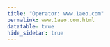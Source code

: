 ```yaml
---
title: "Operator: www.1aeo.com"
permalink: www.1aeo.com.html
datatable: true
hide_sidebar: true
---
```


<div>                        <script type="text/javascript">window.PlotlyConfig = {MathJaxConfig: 'local'};</script>
        <script charset="utf-8" src="https://cdn.plot.ly/plotly-2.20.0.min.js"></script>                <div id="ef0a71c6-f621-470e-a769-98cbc58cadcd" class="plotly-graph-div" style="height:100%; width:100%;"></div>            <script type="text/javascript">                                    window.PLOTLYENV=window.PLOTLYENV || {};                                    if (document.getElementById("ef0a71c6-f621-470e-a769-98cbc58cadcd")) {                    Plotly.newPlot(                        "ef0a71c6-f621-470e-a769-98cbc58cadcd",                        [{"name":"exit probability (%)","x":["2025-02-09","2025-02-10","2025-02-11","2025-02-12","2025-02-13","2025-02-14","2025-02-15","2025-02-16","2025-02-17","2025-02-18","2025-02-19","2025-02-20","2025-02-21","2025-02-22","2025-02-23","2025-02-24","2025-02-25","2025-02-26","2025-02-27","2025-02-28","2025-03-01","2025-03-02","2025-03-03","2025-03-04","2025-03-05","2025-03-06","2025-03-07","2025-03-08","2025-03-09","2025-03-10","2025-03-11","2025-03-12","2025-03-13","2025-03-14","2025-03-15","2025-03-16","2025-03-17","2025-03-18","2025-03-19","2025-03-20","2025-03-21","2025-03-22","2025-03-23","2025-03-24","2025-03-25","2025-03-26","2025-03-27","2025-03-28","2025-03-29","2025-03-30","2025-03-31","2025-04-01","2025-04-02","2025-04-03","2025-04-04","2025-04-05","2025-04-06","2025-04-07","2025-04-08","2025-04-09","2025-04-10","2025-04-11","2025-04-12","2025-04-13","2025-04-14","2025-04-15","2025-04-16","2025-04-17","2025-04-18","2025-04-19","2025-04-20","2025-04-21","2025-04-22","2025-04-23","2025-04-24","2025-04-25","2025-04-26","2025-04-27","2025-04-28","2025-04-29","2025-04-30","2025-05-01","2025-05-02","2025-05-03","2025-05-04","2025-05-05","2025-05-06","2025-05-07","2025-05-08","2025-05-09","2025-05-10","2025-05-11","2025-05-12","2025-05-13","2025-05-14","2025-05-15","2025-05-16","2025-05-17","2025-05-18","2025-05-19","2025-05-20","2025-05-21","2025-05-22","2025-05-23","2025-05-24","2025-05-25","2025-05-26","2025-05-27","2025-05-28","2025-05-29","2025-05-30","2025-05-31","2025-06-01","2025-06-02","2025-06-03","2025-06-04","2025-06-05","2025-06-06","2025-06-07","2025-06-08","2025-06-09","2025-06-10","2025-06-11","2025-06-12","2025-06-13","2025-06-14","2025-06-15","2025-06-16","2025-06-17","2025-06-18","2025-06-19","2025-06-20","2025-06-21","2025-06-22","2025-06-23","2025-06-24","2025-06-25","2025-06-26","2025-06-27","2025-06-28","2025-06-29","2025-06-30"],"y":[0.0,0.0,0.0,0.0,0.0,0.0,0.0,0.0,0.0,0.0,0.0,0.0,0.0,0.0,0.0,0.0,0.0,0.0,0.0,0.0,0.0,0.0,0.0,0.0,0.0,0.0,0.0,0.0,0.0,0.0,0.0,0.0,0.0,0.0,0.0,0.0,0.0,0.0,0.0,0.0,0.0,0.0,0.0,0.0,0.0,0.0,0.0,0.0,0.0,0.0,0.0,0.0,0.0,0.0,0.0,0.0,0.0,0.0,0.0,0.0,0.0,0.0,0.0,0.0,0.0,0.0,0.0,0.0,0.0,0.0,0.0,0.0,0.0,0.0,0.0,0.0,0.0,0.0,0.0,0.0,0.0,0.0,0.0,0.0,0.0,0.0,0.0,0.0,0.0,0.0,0.0,0.0,0.0,0.0,0.0,0.0,0.0,0.0,0.0,0.0,0.0,0.0,0.0,0.0,0.0,0.0,0.0,0.0,0.0,0.0,0.0,0.0,0.0,0.0,0.0,0.0,0.0,0.0,0.0,0.0,0.0,0.0,0.0,0.0,0.0,0.0,0.0,0.0,0.0,0.0,0.0,0.0,0.0,0.0,0.0,0.0,0.0,0.0,0.0,0.0,0.0,0.0],"type":"scatter","xaxis":"x","yaxis":"y"},{"name":"guard probability (%)","x":["2025-02-09","2025-02-10","2025-02-11","2025-02-12","2025-02-13","2025-02-14","2025-02-15","2025-02-16","2025-02-17","2025-02-18","2025-02-19","2025-02-20","2025-02-21","2025-02-22","2025-02-23","2025-02-24","2025-02-25","2025-02-26","2025-02-27","2025-02-28","2025-03-01","2025-03-02","2025-03-03","2025-03-04","2025-03-05","2025-03-06","2025-03-07","2025-03-08","2025-03-09","2025-03-10","2025-03-11","2025-03-12","2025-03-13","2025-03-14","2025-03-15","2025-03-16","2025-03-17","2025-03-18","2025-03-19","2025-03-20","2025-03-21","2025-03-22","2025-03-23","2025-03-24","2025-03-25","2025-03-26","2025-03-27","2025-03-28","2025-03-29","2025-03-30","2025-03-31","2025-04-01","2025-04-02","2025-04-03","2025-04-04","2025-04-05","2025-04-06","2025-04-07","2025-04-08","2025-04-09","2025-04-10","2025-04-11","2025-04-12","2025-04-13","2025-04-14","2025-04-15","2025-04-16","2025-04-17","2025-04-18","2025-04-19","2025-04-20","2025-04-21","2025-04-22","2025-04-23","2025-04-24","2025-04-25","2025-04-26","2025-04-27","2025-04-28","2025-04-29","2025-04-30","2025-05-01","2025-05-02","2025-05-03","2025-05-04","2025-05-05","2025-05-06","2025-05-07","2025-05-08","2025-05-09","2025-05-10","2025-05-11","2025-05-12","2025-05-13","2025-05-14","2025-05-15","2025-05-16","2025-05-17","2025-05-18","2025-05-19","2025-05-20","2025-05-21","2025-05-22","2025-05-23","2025-05-24","2025-05-25","2025-05-26","2025-05-27","2025-05-28","2025-05-29","2025-05-30","2025-05-31","2025-06-01","2025-06-02","2025-06-03","2025-06-04","2025-06-05","2025-06-06","2025-06-07","2025-06-08","2025-06-09","2025-06-10","2025-06-11","2025-06-12","2025-06-13","2025-06-14","2025-06-15","2025-06-16","2025-06-17","2025-06-18","2025-06-19","2025-06-20","2025-06-21","2025-06-22","2025-06-23","2025-06-24","2025-06-25","2025-06-26","2025-06-27","2025-06-28","2025-06-29","2025-06-30"],"y":[0.0,0.0,0.0,0.0,0.0,0.0,0.0,0.0,0.0,0.0,0.0,0.0,0.0,0.01,0.02,0.03,0.02,0.02,0.02,0.03,0.06,0.06,0.05,0.07,0.06,0.05,0.06,0.06,0.07,0.07,0.1,0.11,0.11,0.12,0.1,0.13,0.2,0.23,0.17,0.18,0.19,0.19,0.17,0.2,0.26,0.31,0.35,0.4,0.42,0.42,0.44,0.48,0.52,0.56,0.56,0.59,0.53,0.62,0.73,0.78,0.78,0.77,0.77,0.64,0.61,0.59,0.59,0.66,0.69,0.67,0.67,0.56,0.57,0.52,0.53,0.6,0.59,0.63,0.64,0.66,0.67,0.69,0.6,0.55,0.58,0.61,0.6,0.61,0.69,0.77,0.82,0.97,1.38,1.34,1.45,1.58,1.71,1.77,2.07,2.09,2.23,2.45,2.6,2.76,2.77,3.08,3.16,3.3,3.51,3.6,3.82,4.08,4.37,4.52,4.62,4.78,4.7,4.7,4.69,4.76,4.68,4.55,4.25,4.09,3.97,3.46,3.37,3.15,2.99,2.93,2.91,3.04,3.09,2.85,2.46,2.28,2.52,3.08,4.2,4.32,4.31,4.18],"type":"scatter","xaxis":"x","yaxis":"y"},{"name":"advertised bandwidth","x":["2025-02-09","2025-02-10","2025-02-11","2025-02-12","2025-02-13","2025-02-14","2025-02-15","2025-02-16","2025-02-17","2025-02-18","2025-02-19","2025-02-20","2025-02-21","2025-02-22","2025-02-23","2025-02-24","2025-02-25","2025-02-26","2025-02-27","2025-02-28","2025-03-01","2025-03-02","2025-03-03","2025-03-04","2025-03-05","2025-03-06","2025-03-07","2025-03-08","2025-03-09","2025-03-10","2025-03-11","2025-03-12","2025-03-13","2025-03-14","2025-03-15","2025-03-16","2025-03-17","2025-03-18","2025-03-19","2025-03-20","2025-03-21","2025-03-22","2025-03-23","2025-03-24","2025-03-25","2025-03-26","2025-03-27","2025-03-28","2025-03-29","2025-03-30","2025-03-31","2025-04-01","2025-04-02","2025-04-03","2025-04-04","2025-04-05","2025-04-06","2025-04-07","2025-04-08","2025-04-09","2025-04-10","2025-04-11","2025-04-12","2025-04-13","2025-04-14","2025-04-15","2025-04-16","2025-04-17","2025-04-18","2025-04-19","2025-04-20","2025-04-21","2025-04-22","2025-04-23","2025-04-24","2025-04-25","2025-04-26","2025-04-27","2025-04-28","2025-04-29","2025-04-30","2025-05-01","2025-05-02","2025-05-03","2025-05-04","2025-05-05","2025-05-06","2025-05-07","2025-05-08","2025-05-09","2025-05-10","2025-05-11","2025-05-12","2025-05-13","2025-05-14","2025-05-15","2025-05-16","2025-05-17","2025-05-18","2025-05-19","2025-05-20","2025-05-21","2025-05-22","2025-05-23","2025-05-24","2025-05-25","2025-05-26","2025-05-27","2025-05-28","2025-05-29","2025-05-30","2025-05-31","2025-06-01","2025-06-02","2025-06-03","2025-06-04","2025-06-05","2025-06-06","2025-06-07","2025-06-08","2025-06-09","2025-06-10","2025-06-11","2025-06-12","2025-06-13","2025-06-14","2025-06-15","2025-06-16","2025-06-17","2025-06-18","2025-06-19","2025-06-20","2025-06-21","2025-06-22","2025-06-23","2025-06-24","2025-06-25","2025-06-26","2025-06-27","2025-06-28","2025-06-29","2025-06-30"],"y":[0.0,0.39,0.39,0.57,0.91,0.94,1.49,1.49,1.55,1.6,1.78,1.82,1.84,1.88,1.86,1.86,1.96,1.94,1.94,1.95,2.2,2.46,3.0,3.29,3.29,3.27,3.18,3.37,3.81,4.55,4.88,5.01,5.04,5.24,4.59,4.98,5.69,7.23,7.17,7.66,7.82,7.81,7.09,6.94,7.9,8.33,8.47,8.52,8.51,8.72,8.87,9.49,9.55,9.84,10.24,10.89,9.81,12.38,12.68,12.91,11.83,12.11,12.73,12.19,12.58,13.35,13.11,13.0,12.91,13.17,12.9,13.07,13.36,13.73,13.67,13.56,13.7,13.76,14.06,14.1,13.48,13.36,13.31,12.41,13.24,13.49,13.46,13.81,13.71,15.79,16.97,17.69,18.53,19.22,21.08,21.42,22.58,23.39,25.45,25.64,26.67,24.69,25.09,25.97,23.6,25.65,26.06,27.3,28.75,30.12,33.72,35.02,36.98,38.83,41.46,44.45,47.43,51.44,53.02,53.84,53.09,52.2,50.19,49.83,49.55,48.78,46.88,45.31,43.96,42.95,43.23,32.63,38.65,34.21,35.93,36.02,36.12,35.43,35.55,35.71,36.48,37.13],"type":"scatter","xaxis":"x","yaxis":"y2"}],                        {"template":{"data":{"histogram2dcontour":[{"type":"histogram2dcontour","colorbar":{"outlinewidth":0,"ticks":""},"colorscale":[[0.0,"#0d0887"],[0.1111111111111111,"#46039f"],[0.2222222222222222,"#7201a8"],[0.3333333333333333,"#9c179e"],[0.4444444444444444,"#bd3786"],[0.5555555555555556,"#d8576b"],[0.6666666666666666,"#ed7953"],[0.7777777777777778,"#fb9f3a"],[0.8888888888888888,"#fdca26"],[1.0,"#f0f921"]]}],"choropleth":[{"type":"choropleth","colorbar":{"outlinewidth":0,"ticks":""}}],"histogram2d":[{"type":"histogram2d","colorbar":{"outlinewidth":0,"ticks":""},"colorscale":[[0.0,"#0d0887"],[0.1111111111111111,"#46039f"],[0.2222222222222222,"#7201a8"],[0.3333333333333333,"#9c179e"],[0.4444444444444444,"#bd3786"],[0.5555555555555556,"#d8576b"],[0.6666666666666666,"#ed7953"],[0.7777777777777778,"#fb9f3a"],[0.8888888888888888,"#fdca26"],[1.0,"#f0f921"]]}],"heatmap":[{"type":"heatmap","colorbar":{"outlinewidth":0,"ticks":""},"colorscale":[[0.0,"#0d0887"],[0.1111111111111111,"#46039f"],[0.2222222222222222,"#7201a8"],[0.3333333333333333,"#9c179e"],[0.4444444444444444,"#bd3786"],[0.5555555555555556,"#d8576b"],[0.6666666666666666,"#ed7953"],[0.7777777777777778,"#fb9f3a"],[0.8888888888888888,"#fdca26"],[1.0,"#f0f921"]]}],"heatmapgl":[{"type":"heatmapgl","colorbar":{"outlinewidth":0,"ticks":""},"colorscale":[[0.0,"#0d0887"],[0.1111111111111111,"#46039f"],[0.2222222222222222,"#7201a8"],[0.3333333333333333,"#9c179e"],[0.4444444444444444,"#bd3786"],[0.5555555555555556,"#d8576b"],[0.6666666666666666,"#ed7953"],[0.7777777777777778,"#fb9f3a"],[0.8888888888888888,"#fdca26"],[1.0,"#f0f921"]]}],"contourcarpet":[{"type":"contourcarpet","colorbar":{"outlinewidth":0,"ticks":""}}],"contour":[{"type":"contour","colorbar":{"outlinewidth":0,"ticks":""},"colorscale":[[0.0,"#0d0887"],[0.1111111111111111,"#46039f"],[0.2222222222222222,"#7201a8"],[0.3333333333333333,"#9c179e"],[0.4444444444444444,"#bd3786"],[0.5555555555555556,"#d8576b"],[0.6666666666666666,"#ed7953"],[0.7777777777777778,"#fb9f3a"],[0.8888888888888888,"#fdca26"],[1.0,"#f0f921"]]}],"surface":[{"type":"surface","colorbar":{"outlinewidth":0,"ticks":""},"colorscale":[[0.0,"#0d0887"],[0.1111111111111111,"#46039f"],[0.2222222222222222,"#7201a8"],[0.3333333333333333,"#9c179e"],[0.4444444444444444,"#bd3786"],[0.5555555555555556,"#d8576b"],[0.6666666666666666,"#ed7953"],[0.7777777777777778,"#fb9f3a"],[0.8888888888888888,"#fdca26"],[1.0,"#f0f921"]]}],"mesh3d":[{"type":"mesh3d","colorbar":{"outlinewidth":0,"ticks":""}}],"scatter":[{"fillpattern":{"fillmode":"overlay","size":10,"solidity":0.2},"type":"scatter"}],"parcoords":[{"type":"parcoords","line":{"colorbar":{"outlinewidth":0,"ticks":""}}}],"scatterpolargl":[{"type":"scatterpolargl","marker":{"colorbar":{"outlinewidth":0,"ticks":""}}}],"bar":[{"error_x":{"color":"#2a3f5f"},"error_y":{"color":"#2a3f5f"},"marker":{"line":{"color":"#E5ECF6","width":0.5},"pattern":{"fillmode":"overlay","size":10,"solidity":0.2}},"type":"bar"}],"scattergeo":[{"type":"scattergeo","marker":{"colorbar":{"outlinewidth":0,"ticks":""}}}],"scatterpolar":[{"type":"scatterpolar","marker":{"colorbar":{"outlinewidth":0,"ticks":""}}}],"histogram":[{"marker":{"pattern":{"fillmode":"overlay","size":10,"solidity":0.2}},"type":"histogram"}],"scattergl":[{"type":"scattergl","marker":{"colorbar":{"outlinewidth":0,"ticks":""}}}],"scatter3d":[{"type":"scatter3d","line":{"colorbar":{"outlinewidth":0,"ticks":""}},"marker":{"colorbar":{"outlinewidth":0,"ticks":""}}}],"scattermapbox":[{"type":"scattermapbox","marker":{"colorbar":{"outlinewidth":0,"ticks":""}}}],"scatterternary":[{"type":"scatterternary","marker":{"colorbar":{"outlinewidth":0,"ticks":""}}}],"scattercarpet":[{"type":"scattercarpet","marker":{"colorbar":{"outlinewidth":0,"ticks":""}}}],"carpet":[{"aaxis":{"endlinecolor":"#2a3f5f","gridcolor":"white","linecolor":"white","minorgridcolor":"white","startlinecolor":"#2a3f5f"},"baxis":{"endlinecolor":"#2a3f5f","gridcolor":"white","linecolor":"white","minorgridcolor":"white","startlinecolor":"#2a3f5f"},"type":"carpet"}],"table":[{"cells":{"fill":{"color":"#EBF0F8"},"line":{"color":"white"}},"header":{"fill":{"color":"#C8D4E3"},"line":{"color":"white"}},"type":"table"}],"barpolar":[{"marker":{"line":{"color":"#E5ECF6","width":0.5},"pattern":{"fillmode":"overlay","size":10,"solidity":0.2}},"type":"barpolar"}],"pie":[{"automargin":true,"type":"pie"}]},"layout":{"autotypenumbers":"strict","colorway":["#636efa","#EF553B","#00cc96","#ab63fa","#FFA15A","#19d3f3","#FF6692","#B6E880","#FF97FF","#FECB52"],"font":{"color":"#2a3f5f"},"hovermode":"closest","hoverlabel":{"align":"left"},"paper_bgcolor":"white","plot_bgcolor":"#E5ECF6","polar":{"bgcolor":"#E5ECF6","angularaxis":{"gridcolor":"white","linecolor":"white","ticks":""},"radialaxis":{"gridcolor":"white","linecolor":"white","ticks":""}},"ternary":{"bgcolor":"#E5ECF6","aaxis":{"gridcolor":"white","linecolor":"white","ticks":""},"baxis":{"gridcolor":"white","linecolor":"white","ticks":""},"caxis":{"gridcolor":"white","linecolor":"white","ticks":""}},"coloraxis":{"colorbar":{"outlinewidth":0,"ticks":""}},"colorscale":{"sequential":[[0.0,"#0d0887"],[0.1111111111111111,"#46039f"],[0.2222222222222222,"#7201a8"],[0.3333333333333333,"#9c179e"],[0.4444444444444444,"#bd3786"],[0.5555555555555556,"#d8576b"],[0.6666666666666666,"#ed7953"],[0.7777777777777778,"#fb9f3a"],[0.8888888888888888,"#fdca26"],[1.0,"#f0f921"]],"sequentialminus":[[0.0,"#0d0887"],[0.1111111111111111,"#46039f"],[0.2222222222222222,"#7201a8"],[0.3333333333333333,"#9c179e"],[0.4444444444444444,"#bd3786"],[0.5555555555555556,"#d8576b"],[0.6666666666666666,"#ed7953"],[0.7777777777777778,"#fb9f3a"],[0.8888888888888888,"#fdca26"],[1.0,"#f0f921"]],"diverging":[[0,"#8e0152"],[0.1,"#c51b7d"],[0.2,"#de77ae"],[0.3,"#f1b6da"],[0.4,"#fde0ef"],[0.5,"#f7f7f7"],[0.6,"#e6f5d0"],[0.7,"#b8e186"],[0.8,"#7fbc41"],[0.9,"#4d9221"],[1,"#276419"]]},"xaxis":{"gridcolor":"white","linecolor":"white","ticks":"","title":{"standoff":15},"zerolinecolor":"white","automargin":true,"zerolinewidth":2},"yaxis":{"gridcolor":"white","linecolor":"white","ticks":"","title":{"standoff":15},"zerolinecolor":"white","automargin":true,"zerolinewidth":2},"scene":{"xaxis":{"backgroundcolor":"#E5ECF6","gridcolor":"white","linecolor":"white","showbackground":true,"ticks":"","zerolinecolor":"white","gridwidth":2},"yaxis":{"backgroundcolor":"#E5ECF6","gridcolor":"white","linecolor":"white","showbackground":true,"ticks":"","zerolinecolor":"white","gridwidth":2},"zaxis":{"backgroundcolor":"#E5ECF6","gridcolor":"white","linecolor":"white","showbackground":true,"ticks":"","zerolinecolor":"white","gridwidth":2}},"shapedefaults":{"line":{"color":"#2a3f5f"}},"annotationdefaults":{"arrowcolor":"#2a3f5f","arrowhead":0,"arrowwidth":1},"geo":{"bgcolor":"white","landcolor":"#E5ECF6","subunitcolor":"white","showland":true,"showlakes":true,"lakecolor":"white"},"title":{"x":0.05},"mapbox":{"style":"light"}}},"xaxis":{"anchor":"y","domain":[0.0,0.94],"rangeselector":{"buttons":[{"count":7,"label":"week","step":"day","stepmode":"backward"},{"count":1,"label":"month","step":"month","stepmode":"backward"},{"count":6,"label":"6 months","step":"month","stepmode":"backward"},{"count":1,"label":"year","step":"year","stepmode":"backward"},{"step":"all"}]}},"yaxis":{"anchor":"x","domain":[0.0,1.0],"title":{"text":"exit / guard probability"},"ticksuffix":"%","rangemode":"nonnegative"},"yaxis2":{"anchor":"x","overlaying":"y","side":"right","title":{"text":"advertised bandwidth"},"ticksuffix":" Gbit/s","rangemode":"nonnegative"},"hovermode":"x"},                        {"responsive": true}                    )                };                            </script>        </div>

Only proven relays are included in the graph and table. A proven relay claims to be part of a domain
and can be verified to be part of it via the
["well-known" URL or DNS records](https://nusenu.github.io/ContactInfo-Information-Sharing-Specification/#proof).

<div class="datatable-begin"></div>

| Nickname                                                                    |   Mbit/s | Exit   | IPv4                                                   | IPv6   | First Seen   | Tor Version   | AS Name                                                     |
|:----------------------------------------------------------------------------|---------:|:-------|:-------------------------------------------------------|:-------|:-------------|:--------------|:------------------------------------------------------------|
| [chali2na](w/relay/0040E1791755D340BA8109F4C1849666582CF56C.html)           |       65 | N      | [64.65.62.145](https://stat.ripe.net/64.65.62.145)     | None   | 2025-03-09   | 0.4.8.16      | [1st Amendment Encrypted Openness LLC](w/as_number/AS36849) |
| [jeangrae](w/relay/02B1C5DFBCBEC735435652050DE1AF0BB0B108CF.html)           |      506 | N      | [64.65.63.2](https://stat.ripe.net/64.65.63.2)         | None   | 2025-02-28   | 0.4.8.16      | [1st Amendment Encrypted Openness LLC](w/as_number/AS36849) |
| [headieone](w/relay/032E78EDF6708A3C70ABCC2AED9FAABDB7DB4C43.html)          |      185 | N      | [64.65.62.202](https://stat.ripe.net/64.65.62.202)     | None   | 2025-03-03   | 0.4.8.16      | [1st Amendment Encrypted Openness LLC](w/as_number/AS36849) |
| [smoovel](w/relay/03A8DBD294C5803BB8042084DA6CA7ED9090D02A.html)            |       49 | N      | [96.9.98.181](https://stat.ripe.net/96.9.98.181)       | None   | 2025-03-01   | 0.4.8.16      | [1st Amendment Encrypted Openness LLC](w/as_number/AS36849) |
| [42dugg](w/relay/04068B4C8137109D53374E6F53F0FF422807E636.html)             |       64 | N      | [96.9.98.215](https://stat.ripe.net/96.9.98.215)       | None   | 2025-03-17   | 0.4.8.16      | [1st Amendment Encrypted Openness LLC](w/as_number/AS36849) |
| [rico](w/relay/063DAE1A1B9660409D5082FE66A241800D40FFB1.html)               |      168 | N      | [64.65.62.211](https://stat.ripe.net/64.65.62.211)     | None   | 2025-03-03   | 0.4.8.16      | [1st Amendment Encrypted Openness LLC](w/as_number/AS36849) |
| [chrisrivers](w/relay/07517962D7CF5C721D70C3E58202C5865515DA6B.html)        |      105 | N      | [64.65.62.166](https://stat.ripe.net/64.65.62.166)     | None   | 2025-03-09   | 0.4.8.16      | [1st Amendment Encrypted Openness LLC](w/as_number/AS36849) |
| [jaycritch](w/relay/07A7E3F5377E411C1662F5CB9E3A81B97E2F1253.html)          |      102 | N      | [96.9.98.185](https://stat.ripe.net/96.9.98.185)       | None   | 2025-03-02   | 0.4.8.16      | [1st Amendment Encrypted Openness LLC](w/as_number/AS36849) |
| [bigyavo](w/relay/0B36357704326AD8977AD3386409CA8D99189B6C.html)            |      125 | N      | [64.65.62.101](https://stat.ripe.net/64.65.62.101)     | None   | 2025-02-18   | 0.4.8.16      | [1st Amendment Encrypted Openness LLC](w/as_number/AS36849) |
| [bigdaddykane](w/relay/0D3B8A69152E70DC153E035404ECD045DB4D5FE1.html)       |       74 | N      | [64.65.62.171](https://stat.ripe.net/64.65.62.171)     | None   | 2025-02-24   | 0.4.8.16      | [1st Amendment Encrypted Openness LLC](w/as_number/AS36849) |
| [rylorodriguez](w/relay/0DCF6320B93FA2C88C0B520A1E84876A33A03EB2.html)      |       54 | N      | [96.9.98.75](https://stat.ripe.net/96.9.98.75)         | None   | 2025-02-14   | 0.4.8.16      | [1st Amendment Encrypted Openness LLC](w/as_number/AS36849) |
| [lakeyah](w/relay/1050E2B495C18564FC66AA4575B86F8B92954C1D.html)            |       84 | N      | [96.9.98.211](https://stat.ripe.net/96.9.98.211)       | None   | 2025-03-01   | 0.4.8.16      | [1st Amendment Encrypted Openness LLC](w/as_number/AS36849) |
| [babyfaceray](w/relay/10EC76BFCE2789E302FFA40A5BD51A3D59C19290.html)        |       76 | N      | [96.9.98.212](https://stat.ripe.net/96.9.98.212)       | None   | 2025-03-17   | 0.4.8.16      | [1st Amendment Encrypted Openness LLC](w/as_number/AS36849) |
| [smino](w/relay/10EDA7117390C58141050D13E3F157BA3040666A.html)              |      210 | N      | [64.65.62.110](https://stat.ripe.net/64.65.62.110)     | None   | 2025-02-18   | 0.4.8.16      | [1st Amendment Encrypted Openness LLC](w/as_number/AS36849) |
| [hurricanekris](w/relay/11D8A1EF78336AB7361101E752BFA55532D5B7ED.html)      |      412 | N      | [64.65.63.23](https://stat.ripe.net/64.65.63.23)       | None   | 2025-02-13   | 0.4.8.16      | [1st Amendment Encrypted Openness LLC](w/as_number/AS36849) |
| [tyga](w/relay/13B2CDD390257E3F3431ABE8ADCD505EFBE65CD5.html)               |       61 | N      | [96.9.98.121](https://stat.ripe.net/96.9.98.121)       | None   | 2025-02-11   | 0.4.8.16      | [1st Amendment Encrypted Openness LLC](w/as_number/AS36849) |
| [kanyc](w/relay/14B5DC0E4421D01B70E8B7BA88698F0EEDE81899.html)              |       84 | N      | [96.9.98.252](https://stat.ripe.net/96.9.98.252)       | None   | 2025-03-01   | 0.4.8.16      | [1st Amendment Encrypted Openness LLC](w/as_number/AS36849) |
| [yotuel](w/relay/15D82EAA62EB0DED50CB8A5BAF36AD6C266B94ED.html)             |       99 | N      | [64.65.62.80](https://stat.ripe.net/64.65.62.80)       | None   | 2025-03-17   | 0.4.8.16      | [1st Amendment Encrypted Openness LLC](w/as_number/AS36849) |
| [autumntwinuzis](w/relay/1697603886588CA2E946B961A6A33A9202301857.html)     |      119 | N      | [96.9.98.2](https://stat.ripe.net/96.9.98.2)           | None   | 2025-02-14   | 0.4.8.16      | [1st Amendment Encrypted Openness LLC](w/as_number/AS36849) |
| [charlieclips](w/relay/17215BDAB17AC339E29362B022EF05275BEF1CF5.html)       |       58 | N      | [96.9.98.8](https://stat.ripe.net/96.9.98.8)           | None   | 2025-02-14   | 0.4.8.16      | [1st Amendment Encrypted Openness LLC](w/as_number/AS36849) |
| [sirmixalot](w/relay/17318A11A4C0C566CEE38B6AB4DFED63CB6EC925.html)         |      160 | N      | [64.65.62.215](https://stat.ripe.net/64.65.62.215)     | None   | 2025-03-03   | 0.4.8.16      | [1st Amendment Encrypted Openness LLC](w/as_number/AS36849) |
| [fredobang](w/relay/1788BBBFAA968294C49FB493D0B2069746402305.html)          |       57 | N      | [96.9.98.51](https://stat.ripe.net/96.9.98.51)         | None   | 2025-03-17   | 0.4.8.16      | [1st Amendment Encrypted Openness LLC](w/as_number/AS36849) |
| [dnaqueens](w/relay/17918A32D6A5749EE76EE06E10C3755326402DC1.html)          |       54 | N      | [96.9.98.30](https://stat.ripe.net/96.9.98.30)         | None   | 2025-02-09   | 0.4.8.16      | [1st Amendment Encrypted Openness LLC](w/as_number/AS36849) |
| [dalex](w/relay/1820F045D3841858AF869F8B292F513C431A7963.html)              |      223 | N      | [64.65.62.75](https://stat.ripe.net/64.65.62.75)       | None   | 2025-03-17   | 0.4.8.16      | [1st Amendment Encrypted Openness LLC](w/as_number/AS36849) |
| [estgee](w/relay/192EE5837A40386D0C6A6832E0496E9E17C2AD05.html)             |       48 | N      | [96.9.98.57](https://stat.ripe.net/96.9.98.57)         | None   | 2025-02-14   | 0.4.8.16      | [1st Amendment Encrypted Openness LLC](w/as_number/AS36849) |
| [gunna](w/relay/1A929CF7A26956EEBA4BE933AF6DF97425C70A3C.html)              |      130 | N      | [96.9.98.201](https://stat.ripe.net/96.9.98.201)       | None   | 2025-02-09   | 0.4.8.16      | [1st Amendment Encrypted Openness LLC](w/as_number/AS36849) |
| [armanicaesar](w/relay/1CA4D551B50A36BED55235F86C4D6CF464DA5336.html)       |       96 | N      | [96.9.98.244](https://stat.ripe.net/96.9.98.244)       | None   | 2025-03-17   | 0.4.8.16      | [1st Amendment Encrypted Openness LLC](w/as_number/AS36849) |
| [riodayungog](w/relay/1CEFCE9B61E278C1712EFE3549607A7DFF2AD7DB.html)        |       93 | N      | [96.9.98.43](https://stat.ripe.net/96.9.98.43)         | None   | 2025-02-09   | 0.4.8.16      | [1st Amendment Encrypted Openness LLC](w/as_number/AS36849) |
| [rapsodync](w/relay/1D57EFEA3442E68993E7C21E7C1F350E83BFFAF9.html)          |      490 | N      | [64.65.63.8](https://stat.ripe.net/64.65.63.8)         | None   | 2025-02-28   | 0.4.8.16      | [1st Amendment Encrypted Openness LLC](w/as_number/AS36849) |
| [nasir](w/relay/1D81BBCFE8E9211608144BFE7913BD507A828172.html)              |      459 | N      | [64.65.63.11](https://stat.ripe.net/64.65.63.11)       | None   | 2025-02-27   | 0.4.8.16      | [1st Amendment Encrypted Openness LLC](w/as_number/AS36849) |
| [megantheestallion1](w/relay/1F4C0925974BC0DC61BB3C6A0208E7F727CD8AFE.html) |      277 | N      | [64.65.62.70](https://stat.ripe.net/64.65.62.70)       | None   | 2025-03-17   | 0.4.8.16      | [1st Amendment Encrypted Openness LLC](w/as_number/AS36849) |
| [freddiegibbs](w/relay/21EC567DB9FD0ECC942826E3F807CB73A9F528AB.html)       |      533 | N      | [64.65.63.12](https://stat.ripe.net/64.65.63.12)       | None   | 2025-02-28   | 0.4.8.16      | [1st Amendment Encrypted Openness LLC](w/as_number/AS36849) |
| [ynjay](w/relay/220660633CAB47E50F13479B65555B5CF1E61D38.html)              |      230 | N      | [96.9.98.39](https://stat.ripe.net/96.9.98.39)         | None   | 2025-02-09   | 0.4.8.16      | [1st Amendment Encrypted Openness LLC](w/as_number/AS36849) |
| [chiiild](w/relay/22A51E0AFDFBE6E85F202A7B526FAF32A237E1D4.html)            |      281 | N      | [96.9.98.235](https://stat.ripe.net/96.9.98.235)       | None   | 2025-03-01   | 0.4.8.16      | [1st Amendment Encrypted Openness LLC](w/as_number/AS36849) |
| [tribecalledquest](w/relay/23602299DCFF9AF36BD4635C18D4385956FFA6DD.html)   |       54 | N      | [96.9.98.98](https://stat.ripe.net/96.9.98.98)         | None   | 2025-03-02   | 0.4.8.16      | [1st Amendment Encrypted Openness LLC](w/as_number/AS36849) |
| [bigyavo](w/relay/239B8A6B11959315A49C15CF8FDEC4F91C46EA93.html)            |      225 | N      | [64.65.62.7](https://stat.ripe.net/64.65.62.7)         | None   | 2025-03-17   | 0.4.8.16      | [1st Amendment Encrypted Openness LLC](w/as_number/AS36849) |
| [ajtracey](w/relay/23DE996ED31BABD3A10D9536F3676DBFE1143AC8.html)           |      123 | N      | [64.65.62.232](https://stat.ripe.net/64.65.62.232)     | None   | 2025-03-03   | 0.4.8.16      | [1st Amendment Encrypted Openness LLC](w/as_number/AS36849) |
| [famousdex](w/relay/24167CC4D183585A6AA4192B770F611F9D69C043.html)          |       56 | N      | [96.9.98.140](https://stat.ripe.net/96.9.98.140)       | None   | 2025-03-17   | 0.4.8.16      | [1st Amendment Encrypted Openness LLC](w/as_number/AS36849) |
| [fmbdz](w/relay/255515606979150ED8A9590E9BD33D44BF862A3C.html)              |      139 | N      | [96.9.98.37](https://stat.ripe.net/96.9.98.37)         | None   | 2025-02-09   | 0.4.8.16      | [1st Amendment Encrypted Openness LLC](w/as_number/AS36849) |
| [ianndior](w/relay/27D299103EFE60273ECB356F05B1999B0F8F2260.html)           |       56 | N      | [96.9.98.145](https://stat.ripe.net/96.9.98.145)       | None   | 2025-02-09   | 0.4.8.16      | [1st Amendment Encrypted Openness LLC](w/as_number/AS36849) |
| [duki](w/relay/283F9FBB6A7C2830B941B52AD7211978E01B7D54.html)               |       72 | N      | [64.65.62.88](https://stat.ripe.net/64.65.62.88)       | None   | 2025-03-17   | 0.4.8.16      | [1st Amendment Encrypted Openness LLC](w/as_number/AS36849) |
| [kodakblack](w/relay/286F53DD87AEE0B085C34F34259AFC0B09A259FC.html)         |      168 | N      | [193.200.229.34](https://stat.ripe.net/193.200.229.34) | None   | 2025-05-03   | 0.4.8.16      | [Gigahost AS](w/as_number/AS56655)                          |
| [ogche](w/relay/2928BB02586374FC36C723CC10152617E946E47B.html)              |       75 | N      | [96.9.98.105](https://stat.ripe.net/96.9.98.105)       | None   | 2025-03-17   | 0.4.8.16      | [1st Amendment Encrypted Openness LLC](w/as_number/AS36849) |
| [bbno](w/relay/2B9DD6814C558A6C47642E98E8162A98D373ABC0.html)               |       53 | N      | [96.9.98.112](https://stat.ripe.net/96.9.98.112)       | None   | 2025-03-01   | 0.4.8.16      | [1st Amendment Encrypted Openness LLC](w/as_number/AS36849) |
| [zro](w/relay/2D84CADBA63EF1E4486855ACCCF53C90C4F21973.html)                |      519 | N      | [64.65.63.5](https://stat.ripe.net/64.65.63.5)         | None   | 2025-03-08   | 0.4.8.16      | [1st Amendment Encrypted Openness LLC](w/as_number/AS36849) |
| [louieray](w/relay/2E151AA8459B35C01C3D6C5B0AF126587B08DFF3.html)           |       89 | N      | [96.9.98.38](https://stat.ripe.net/96.9.98.38)         | None   | 2025-02-09   | 0.4.8.16      | [1st Amendment Encrypted Openness LLC](w/as_number/AS36849) |
| [ugk](w/relay/3083349CBEC30D85D8CA83A1D4A784A7D890F434.html)                |       62 | N      | [96.9.98.100](https://stat.ripe.net/96.9.98.100)       | None   | 2025-03-02   | 0.4.8.16      | [1st Amendment Encrypted Openness LLC](w/as_number/AS36849) |
| [kingsun](w/relay/30FD1FD4A87F290879D028D0B9B346890209FF63.html)            |       48 | N      | [96.9.98.50](https://stat.ripe.net/96.9.98.50)         | None   | 2025-02-14   | 0.4.8.16      | [1st Amendment Encrypted Openness LLC](w/as_number/AS36849) |
| [grafh](w/relay/3169B8F2D802A5B65F67A3057B626640EC668F97.html)              |      152 | N      | [64.65.62.205](https://stat.ripe.net/64.65.62.205)     | None   | 2025-03-03   | 0.4.8.16      | [1st Amendment Encrypted Openness LLC](w/as_number/AS36849) |
| [pesopluma](w/relay/332E0BA366AB8479D719B4916EA377C5D9821620.html)          |       54 | N      | [64.65.62.34](https://stat.ripe.net/64.65.62.34)       | None   | 2025-03-08   | 0.4.8.16      | [1st Amendment Encrypted Openness LLC](w/as_number/AS36849) |
| [ozuna](w/relay/33728FB7DDB105FB0C2F67A871F094E3EDB671CC.html)              |      144 | N      | [64.65.62.62](https://stat.ripe.net/64.65.62.62)       | None   | 2025-03-09   | 0.4.8.16      | [1st Amendment Encrypted Openness LLC](w/as_number/AS36849) |
| [turk](w/relay/340976A4CBE4B2D8423A8F98914776A85B9151BD.html)               |      497 | N      | [64.65.63.7](https://stat.ripe.net/64.65.63.7)         | None   | 2025-03-08   | 0.4.8.16      | [1st Amendment Encrypted Openness LLC](w/as_number/AS36849) |
| [yellabeezy](w/relay/3452728604B69E6729A2ABEB205C525B6AB3AFF8.html)         |      128 | N      | [193.200.229.34](https://stat.ripe.net/193.200.229.34) | None   | 2025-05-03   | 0.4.8.16      | [Gigahost AS](w/as_number/AS56655)                          |
| [stitches](w/relay/3635CE1FE24EB52CA1A59E368F18C686A2716295.html)           |      176 | N      | [193.200.229.34](https://stat.ripe.net/193.200.229.34) | None   | 2025-05-03   | 0.4.8.16      | [Gigahost AS](w/as_number/AS56655)                          |
| [smino](w/relay/3647C1DB3169EA6B457B3BFF5129B842BD1DAEBC.html)              |      145 | N      | [64.65.62.10](https://stat.ripe.net/64.65.62.10)       | None   | 2025-03-09   | 0.4.8.16      | [1st Amendment Encrypted Openness LLC](w/as_number/AS36849) |
| [grandmasterflash](w/relay/37BF0D513168B1A79C3B3BBD77A3C30FB93B2814.html)   |      174 | N      | [64.65.62.195](https://stat.ripe.net/64.65.62.195)     | None   | 2025-02-24   | 0.4.8.16      | [1st Amendment Encrypted Openness LLC](w/as_number/AS36849) |
| [krsone](w/relay/37F705461F60A6CCE1AB156A9A244F4D59BAB42C.html)             |      499 | N      | [64.65.63.10](https://stat.ripe.net/64.65.63.10)       | None   | 2025-02-24   | 0.4.8.16      | [1st Amendment Encrypted Openness LLC](w/as_number/AS36849) |
| [foolio](w/relay/3A711CC8AC39485076D173C37ADCEA50C13379B8.html)             |       87 | N      | [64.65.62.3](https://stat.ripe.net/64.65.62.3)         | None   | 2025-03-17   | 0.4.8.16      | [1st Amendment Encrypted Openness LLC](w/as_number/AS36849) |
| [jayworthy](w/relay/3A85C6698F4655A2127A07F19E8D6B8A489DB79C.html)          |      143 | N      | [96.9.98.17](https://stat.ripe.net/96.9.98.17)         | None   | 2025-03-02   | 0.4.8.16      | [1st Amendment Encrypted Openness LLC](w/as_number/AS36849) |
| [jackharlow1](w/relay/3ACCAE5E6D41B557BA0E2371B2DC72F8274C4DD2.html)        |       94 | N      | [64.65.62.1](https://stat.ripe.net/64.65.62.1)         | None   | 2025-03-17   | 0.4.8.16      | [1st Amendment Encrypted Openness LLC](w/as_number/AS36849) |
| [blacksherif](w/relay/3B1A0AC44283410AE25EB5BAB01F322E5130364A.html)        |      110 | N      | [64.65.62.121](https://stat.ripe.net/64.65.62.121)     | None   | 2025-03-09   | 0.4.8.16      | [1st Amendment Encrypted Openness LLC](w/as_number/AS36849) |
| [problemcompton](w/relay/3B61D4A1D4FFC5BD36E99C1D5645551F9A409309.html)     |       48 | N      | [96.9.98.18](https://stat.ripe.net/96.9.98.18)         | None   | 2025-02-09   | 0.4.8.16      | [1st Amendment Encrypted Openness LLC](w/as_number/AS36849) |
| [biggk](w/relay/3BF6BB4DDB78E3031D6FC9D1CB4260E4015B15C7.html)              |       63 | N      | [96.9.98.4](https://stat.ripe.net/96.9.98.4)           | None   | 2025-02-14   | 0.4.8.16      | [1st Amendment Encrypted Openness LLC](w/as_number/AS36849) |
| [goldenagelegends](w/relay/3C4CD73D37DC38E5293C84CFD8889A993322DB17.html)   |      138 | N      | [64.65.62.220](https://stat.ripe.net/64.65.62.220)     | None   | 2025-02-27   | 0.4.8.16      | [1st Amendment Encrypted Openness LLC](w/as_number/AS36849) |
| [earthgang](w/relay/3CA59F3D842D228E5F7845FE9180BE49347C3584.html)          |      158 | N      | [64.65.62.225](https://stat.ripe.net/64.65.62.225)     | None   | 2025-03-03   | 0.4.8.16      | [1st Amendment Encrypted Openness LLC](w/as_number/AS36849) |
| [jbalvin](w/relay/3D61DAEA5D101CCFEBF18DDAED17553928EE6526.html)            |      173 | N      | [64.65.62.65](https://stat.ripe.net/64.65.62.65)       | None   | 2025-03-09   | 0.4.8.16      | [1st Amendment Encrypted Openness LLC](w/as_number/AS36849) |
| [liltecca](w/relay/3E644F108EAA5B951CCDB49792E02FB354E54772.html)           |       66 | N      | [96.9.98.144](https://stat.ripe.net/96.9.98.144)       | None   | 2025-02-09   | 0.4.8.16      | [1st Amendment Encrypted Openness LLC](w/as_number/AS36849) |
| [dicesoho](w/relay/3F81543033376AB6FEEA761EC07024D4511A3428.html)           |       90 | N      | [96.9.98.32](https://stat.ripe.net/96.9.98.32)         | None   | 2025-02-09   | 0.4.8.16      | [1st Amendment Encrypted Openness LLC](w/as_number/AS36849) |
| [ddgmoonwalking](w/relay/3FB2EAA390F2CF94F6521B0CCB63AF93A10584F4.html)     |       71 | N      | [96.9.98.20](https://stat.ripe.net/96.9.98.20)         | None   | 2025-02-14   | 0.4.8.16      | [1st Amendment Encrypted Openness LLC](w/as_number/AS36849) |
| [bigpokeyhouston](w/relay/42981531330E0742B18C58AD34796EC386695F53.html)    |       55 | N      | [96.9.98.111](https://stat.ripe.net/96.9.98.111)       | None   | 2025-03-02   | 0.4.8.16      | [1st Amendment Encrypted Openness LLC](w/as_number/AS36849) |
| [lilofatrat](w/relay/4526E68517FD630CBF3C21773270DA8FC77570CD.html)         |       48 | N      | [96.9.98.123](https://stat.ripe.net/96.9.98.123)       | None   | 2025-02-11   | 0.4.8.16      | [1st Amendment Encrypted Openness LLC](w/as_number/AS36849) |
| [otthereal](w/relay/452E9A6256AFD9F65EE424AEB2D0BF77CA251182.html)          |       97 | N      | [96.9.98.191](https://stat.ripe.net/96.9.98.191)       | None   | 2025-03-02   | 0.4.8.16      | [1st Amendment Encrypted Openness LLC](w/as_number/AS36849) |
| [24kgoldn](w/relay/461168F1303D580838A80E1E1ACDB44156973386.html)           |      114 | N      | [96.9.98.150](https://stat.ripe.net/96.9.98.150)       | None   | 2025-03-17   | 0.4.8.16      | [1st Amendment Encrypted Openness LLC](w/as_number/AS36849) |
| [skyzoo](w/relay/471F24FFE2F30CAD69D24EBE9103AECB7E757BA2.html)             |       95 | N      | [64.65.62.188](https://stat.ripe.net/64.65.62.188)     | None   | 2025-03-03   | 0.4.8.16      | [1st Amendment Encrypted Openness LLC](w/as_number/AS36849) |
| [cashkidd](w/relay/48DBD74B23960DBB7F2CB44E2550B55FD7337817.html)           |       69 | N      | [96.9.98.42](https://stat.ripe.net/96.9.98.42)         | None   | 2025-02-09   | 0.4.8.16      | [1st Amendment Encrypted Openness LLC](w/as_number/AS36849) |
| [tonyd1](w/relay/496E3F17EB9465B4F511FB362D2152616FEC8BC8.html)             |       63 | N      | [64.65.62.111](https://stat.ripe.net/64.65.62.111)     | None   | 2025-02-18   | 0.4.8.16      | [1st Amendment Encrypted Openness LLC](w/as_number/AS36849) |
| [youngbleed](w/relay/49E3CB99632751F083B02670700DA93A82202609.html)         |      273 | N      | [64.65.62.6](https://stat.ripe.net/64.65.62.6)         | None   | 2025-03-17   | 0.4.8.16      | [1st Amendment Encrypted Openness LLC](w/as_number/AS36849) |
| [centralcee](w/relay/4B0F565A6D8A005504EDF99CBC2DFE12E7D97D81.html)         |      102 | N      | [64.65.62.199](https://stat.ripe.net/64.65.62.199)     | None   | 2025-03-03   | 0.4.8.16      | [1st Amendment Encrypted Openness LLC](w/as_number/AS36849) |
| [sofaygo](w/relay/4B26CE1DC9A4DA976FF6F9A849451D73082CCFAA.html)            |       55 | N      | [96.9.98.85](https://stat.ripe.net/96.9.98.85)         | None   | 2025-02-14   | 0.4.8.16      | [1st Amendment Encrypted Openness LLC](w/as_number/AS36849) |
| [ombpeezy](w/relay/4DB6A95916E2FBD9E88BED8776867484DE80D3E0.html)           |       75 | N      | [64.65.62.5](https://stat.ripe.net/64.65.62.5)         | None   | 2025-03-17   | 0.4.8.16      | [1st Amendment Encrypted Openness LLC](w/as_number/AS36849) |
| [rodwave](w/relay/4E4EAFCE582D4815ADAD64E7081B0D4B012FA740.html)            |      213 | N      | [64.65.62.95](https://stat.ripe.net/64.65.62.95)       | None   | 2025-02-18   | 0.4.8.16      | [1st Amendment Encrypted Openness LLC](w/as_number/AS36849) |
| [burnaboy](w/relay/4F067C5C488173987B568CD7245F1CA71DEE996B.html)           |       60 | N      | [64.65.62.122](https://stat.ripe.net/64.65.62.122)     | None   | 2025-03-09   | 0.4.8.16      | [1st Amendment Encrypted Openness LLC](w/as_number/AS36849) |
| [ybncordae](w/relay/4F75E728C624A7950A98CE3F3124AA500C9F27AB.html)          |      124 | N      | [96.9.98.135](https://stat.ripe.net/96.9.98.135)       | None   | 2025-03-17   | 0.4.8.16      | [1st Amendment Encrypted Openness LLC](w/as_number/AS36849) |
| [syd](w/relay/4FB83FBCBDCDBDF5915BB450C1A3EC4FACF35110.html)                |      299 | N      | [64.65.1.158](https://stat.ripe.net/64.65.1.158)       | None   | 2025-03-18   | 0.4.8.16      | [1st Amendment Encrypted Openness LLC](w/as_number/AS36849) |
| [shordieshordie](w/relay/525ACA12806F27303A34D79F0DDD9AF5615F4AF6.html)     |       52 | N      | [96.9.98.46](https://stat.ripe.net/96.9.98.46)         | None   | 2025-03-17   | 0.4.8.16      | [1st Amendment Encrypted Openness LLC](w/as_number/AS36849) |
| [bluexile](w/relay/537FFC655DF0ED4F81FA32385317E6482B373814.html)           |      110 | N      | [64.65.62.135](https://stat.ripe.net/64.65.62.135)     | None   | 2025-03-09   | 0.4.8.16      | [1st Amendment Encrypted Openness LLC](w/as_number/AS36849) |
| [guiltysimpson](w/relay/54EE54565CBDA3793EDB47EC4E5E8C01E2495A36.html)      |      130 | N      | [64.65.62.160](https://stat.ripe.net/64.65.62.160)     | None   | 2025-03-09   | 0.4.8.16      | [1st Amendment Encrypted Openness LLC](w/as_number/AS36849) |
| [westsidegunn](w/relay/559D20505AF934289B1D16FC0A123057ACD82F21.html)       |       86 | N      | [96.9.98.240](https://stat.ripe.net/96.9.98.240)       | None   | 2025-03-17   | 0.4.8.16      | [1st Amendment Encrypted Openness LLC](w/as_number/AS36849) |
| [raskass](w/relay/571D9C7A63B920D19AF5FEFE9C33FED215C1C891.html)            |      127 | N      | [64.65.62.134](https://stat.ripe.net/64.65.62.134)     | None   | 2025-03-09   | 0.4.8.16      | [1st Amendment Encrypted Openness LLC](w/as_number/AS36849) |
| [ryantrey](w/relay/57EA58106A2D479CCF4A08C43E278F1B914D8209.html)           |      267 | N      | [64.65.1.156](https://stat.ripe.net/64.65.1.156)       | None   | 2025-03-08   | 0.4.8.16      | [1st Amendment Encrypted Openness LLC](w/as_number/AS36849) |
| [diddy](w/relay/581F1F9C88643844B8DE347DD52826CF4359D0E5.html)              |      165 | N      | [193.200.229.34](https://stat.ripe.net/193.200.229.34) | None   | 2025-05-03   | 0.4.8.16      | [Gigahost AS](w/as_number/AS56655)                          |
| [natanaelcano](w/relay/58B65D424D0045B2C8CA3A8951B211015B7F2672.html)       |       59 | N      | [64.65.62.35](https://stat.ripe.net/64.65.62.35)       | None   | 2025-03-08   | 0.4.8.16      | [1st Amendment Encrypted Openness LLC](w/as_number/AS36849) |
| [icet](w/relay/593473DDF6A836F8B2305E22031149BA850DC102.html)               |      134 | N      | [64.65.62.222](https://stat.ripe.net/64.65.62.222)     | None   | 2025-02-27   | 0.4.8.16      | [1st Amendment Encrypted Openness LLC](w/as_number/AS36849) |
| [sarkodie](w/relay/59D747AE9F64D1A5A13EE4D9D16F2F644DFAE65A.html)           |      151 | N      | [64.65.62.125](https://stat.ripe.net/64.65.62.125)     | None   | 2025-03-09   | 0.4.8.16      | [1st Amendment Encrypted Openness LLC](w/as_number/AS36849) |
| [estgee](w/relay/5B634BE99E9C86F61AA7F32CC6535618C2EC9BCB.html)             |       36 | N      | [96.9.98.33](https://stat.ripe.net/96.9.98.33)         | None   | 2025-02-14   | 0.4.8.16      | [1st Amendment Encrypted Openness LLC](w/as_number/AS36849) |
| [sleepyhallow](w/relay/5BA959224E142ADD357518DFA0C4F4EA3027BAE4.html)       |       55 | N      | [96.9.98.171](https://stat.ripe.net/96.9.98.171)       | None   | 2025-02-11   | 0.4.8.16      | [1st Amendment Encrypted Openness LLC](w/as_number/AS36849) |
| [kotathefriend](w/relay/5BB5373B82FF0A3FB4F25CF6442FEEEC517BD41D.html)      |      204 | N      | [64.65.1.168](https://stat.ripe.net/64.65.1.168)       | None   | 2025-03-18   | 0.4.8.16      | [1st Amendment Encrypted Openness LLC](w/as_number/AS36849) |
| [shattawale](w/relay/5CE677B0C278DA9239A1584C1CE0F06B121B7FC3.html)         |      115 | N      | [64.65.62.133](https://stat.ripe.net/64.65.62.133)     | None   | 2025-03-09   | 0.4.8.16      | [1st Amendment Encrypted Openness LLC](w/as_number/AS36849) |
| [sugarhillgang](w/relay/5D4B1C09B96D35E0B29FF0CA8C17FBC8DA47C727.html)      |       54 | N      | [96.9.98.89](https://stat.ripe.net/96.9.98.89)         | None   | 2025-02-14   | 0.4.8.16      | [1st Amendment Encrypted Openness LLC](w/as_number/AS36849) |
| [delasoul](w/relay/5E1E115FF82D88E9DF3D8F4E04495001F9968729.html)           |      100 | N      | [96.9.98.22](https://stat.ripe.net/96.9.98.22)         | None   | 2025-03-02   | 0.4.8.16      | [1st Amendment Encrypted Openness LLC](w/as_number/AS36849) |
| [poohshiesty](w/relay/5E23B9170177F9A0A3815649C53168DD9DEAA0D5.html)        |       80 | N      | [96.9.98.161](https://stat.ripe.net/96.9.98.161)       | None   | 2025-02-11   | 0.4.8.16      | [1st Amendment Encrypted Openness LLC](w/as_number/AS36849) |
| [immortaltechnique](w/relay/5EAFD73441BE6A34CBD5C8BAFF8C47A895364D28.html)  |      134 | N      | [64.65.62.180](https://stat.ripe.net/64.65.62.180)     | None   | 2025-02-28   | 0.4.8.16      | [1st Amendment Encrypted Openness LLC](w/as_number/AS36849) |
| [lunay](w/relay/5F257EBEC913ED45BE95AC244F78AD13DE731AA7.html)              |      122 | N      | [64.65.62.77](https://stat.ripe.net/64.65.62.77)       | None   | 2025-03-17   | 0.4.8.16      | [1st Amendment Encrypted Openness LLC](w/as_number/AS36849) |
| [nardowick](w/relay/5F4ED335706B86AC49D080EA1464CDD97E4ADF15.html)          |       55 | N      | [96.9.98.60](https://stat.ripe.net/96.9.98.60)         | None   | 2025-02-14   | 0.4.8.16      | [1st Amendment Encrypted Openness LLC](w/as_number/AS36849) |
| [amine](w/relay/61C26AC8F7740467EFF801A6CA0B01408820379B.html)              |      236 | N      | [64.65.1.162](https://stat.ripe.net/64.65.1.162)       | None   | 2025-03-18   | 0.4.8.16      | [1st Amendment Encrypted Openness LLC](w/as_number/AS36849) |
| [anuelaa](w/relay/61E2D23D160EC732546B29223E879AE9750B8FBE.html)            |      156 | N      | [64.65.62.55](https://stat.ripe.net/64.65.62.55)       | None   | 2025-03-09   | 0.4.8.16      | [1st Amendment Encrypted Openness LLC](w/as_number/AS36849) |
| [destroylonely](w/relay/61F488FEC8949B21731F994A10AF299DA1B89523.html)      |       59 | N      | [96.9.98.23](https://stat.ripe.net/96.9.98.23)         | None   | 2025-02-14   | 0.4.8.16      | [1st Amendment Encrypted Openness LLC](w/as_number/AS36849) |
| [badbunny](w/relay/6281943E6C1F23134C6F2366314D5BF4DC7E4526.html)           |      124 | N      | [64.65.62.56](https://stat.ripe.net/64.65.62.56)       | None   | 2025-03-09   | 0.4.8.16      | [1st Amendment Encrypted Openness LLC](w/as_number/AS36849) |
| [rema](w/relay/62C39FA167FA4ACB454CA58CAC461AE1D5BEC04F.html)               |      294 | N      | [64.65.62.120](https://stat.ripe.net/64.65.62.120)     | None   | 2025-03-09   | 0.4.8.16      | [1st Amendment Encrypted Openness LLC](w/as_number/AS36849) |
| [ndovukuu](w/relay/62E200A15643E43530C811FCF6C471A6B1FBFA50.html)           |      101 | N      | [64.65.62.130](https://stat.ripe.net/64.65.62.130)     | None   | 2025-03-09   | 0.4.8.16      | [1st Amendment Encrypted Openness LLC](w/as_number/AS36849) |
| [yungbleu](w/relay/63086BDA9E9A0FF3335D68055C46F7B22330343C.html)           |      101 | N      | [96.9.98.202](https://stat.ripe.net/96.9.98.202)       | None   | 2025-02-09   | 0.4.8.16      | [1st Amendment Encrypted Openness LLC](w/as_number/AS36849) |
| [cocash](w/relay/637DEB4156914705FE0356CB85F3C59528E535FE.html)             |      107 | N      | [96.9.98.9](https://stat.ripe.net/96.9.98.9)           | None   | 2025-02-14   | 0.4.8.16      | [1st Amendment Encrypted Openness LLC](w/as_number/AS36849) |
| [yungbleu](w/relay/63D7DFD8D47C996190C228CB93ED8E156FE8718F.html)           |      465 | N      | [64.65.63.20](https://stat.ripe.net/64.65.63.20)       | None   | 2025-02-13   | 0.4.8.16      | [1st Amendment Encrypted Openness LLC](w/as_number/AS36849) |
| [popsmoke](w/relay/662D57B35F4B6EA34E824F01BBFBFA0D871008DF.html)           |       78 | N      | [96.9.98.177](https://stat.ripe.net/96.9.98.177)       | None   | 2025-02-11   | 0.4.8.16      | [1st Amendment Encrypted Openness LLC](w/as_number/AS36849) |
| [saba](w/relay/6660DB631CBB2438C0F22727266B56177EE95E53.html)               |      175 | N      | [64.65.62.200](https://stat.ripe.net/64.65.62.200)     | None   | 2025-03-03   | 0.4.8.16      | [1st Amendment Encrypted Openness LLC](w/as_number/AS36849) |
| [chiefkeef](w/relay/6694B1008936127A01ABD046255D56CA148B00F1.html)          |       67 | N      | [96.9.98.49](https://stat.ripe.net/96.9.98.49)         | None   | 2025-03-17   | 0.4.8.16      | [1st Amendment Encrypted Openness LLC](w/as_number/AS36849) |
| [icewearvezzo](w/relay/66FB26FDB57D26FCBBAC7B3ADF8DA3091D5EE1F1.html)       |       92 | N      | [96.9.98.220](https://stat.ripe.net/96.9.98.220)       | None   | 2025-03-17   | 0.4.8.16      | [1st Amendment Encrypted Openness LLC](w/as_number/AS36849) |
| [youngbleed](w/relay/670842B2A3CDCE50A9598325EA42ABF86CA3B9A4.html)         |      153 | N      | [64.65.62.100](https://stat.ripe.net/64.65.62.100)     | None   | 2025-02-18   | 0.4.8.16      | [1st Amendment Encrypted Openness LLC](w/as_number/AS36849) |
| [shawncarter](w/relay/67200469A7D1C15611D7DE27040FB71761D1C2A4.html)        |      134 | N      | [64.65.62.212](https://stat.ripe.net/64.65.62.212)     | None   | 2025-02-27   | 0.4.8.16      | [1st Amendment Encrypted Openness LLC](w/as_number/AS36849) |
| [kojofunds](w/relay/6765264CF96485434D98A0EDBF3C2EB5DE9EC834.html)          |       74 | N      | [64.65.62.112](https://stat.ripe.net/64.65.62.112)     | None   | 2025-03-09   | 0.4.8.16      | [1st Amendment Encrypted Openness LLC](w/as_number/AS36849) |
| [goldlink](w/relay/67F54BD55EDDB1E260C5F2C749E61C535371DFF5.html)           |      322 | N      | [64.65.1.159](https://stat.ripe.net/64.65.1.159)       | None   | 2025-03-18   | 0.4.8.16      | [1st Amendment Encrypted Openness LLC](w/as_number/AS36849) |
| [jadakiss](w/relay/6B28A86E325A86D0B4045766AA577C0EEB720550.html)           |      117 | N      | [64.65.62.9](https://stat.ripe.net/64.65.62.9)         | None   | 2025-03-09   | 0.4.8.16      | [1st Amendment Encrypted Openness LLC](w/as_number/AS36849) |
| [khea](w/relay/6B34BE97BC87BC821BDEFBBFC9003F67CA3CC825.html)               |      175 | N      | [64.65.62.85](https://stat.ripe.net/64.65.62.85)       | None   | 2025-03-17   | 0.4.8.16      | [1st Amendment Encrypted Openness LLC](w/as_number/AS36849) |
| [mickeyfactz](w/relay/6D1B8EEC43A9A7761DF8CDB74513CE0BC2C5365E.html)        |      151 | N      | [64.65.62.141](https://stat.ripe.net/64.65.62.141)     | None   | 2025-03-09   | 0.4.8.16      | [1st Amendment Encrypted Openness LLC](w/as_number/AS36849) |
| [icecube](w/relay/6DB7C7CD38EE4FA3568C24D4BC79C1E4C8507153.html)            |      521 | N      | [64.65.63.15](https://stat.ripe.net/64.65.63.15)       | None   | 2025-02-27   | 0.4.8.16      | [1st Amendment Encrypted Openness LLC](w/as_number/AS36849) |
| [moneyman](w/relay/6E167365DA9B8FACFD789A33C7B55EB9F6DF78E9.html)           |      169 | N      | [96.9.98.24](https://stat.ripe.net/96.9.98.24)         | None   | 2025-02-11   | 0.4.8.16      | [1st Amendment Encrypted Openness LLC](w/as_number/AS36849) |
| [toosi](w/relay/6EF104C3EF66FA71669EE123CC05FEAEFB83A0A5.html)              |      111 | N      | [96.9.98.166](https://stat.ripe.net/96.9.98.166)       | None   | 2025-02-11   | 0.4.8.16      | [1st Amendment Encrypted Openness LLC](w/as_number/AS36849) |
| [rob49](w/relay/6F5D7FAF189EEE4CE52F365304AC4EA4C7F91F02.html)              |       41 | N      | [96.9.98.67](https://stat.ripe.net/96.9.98.67)         | None   | 2025-02-14   | 0.4.8.16      | [1st Amendment Encrypted Openness LLC](w/as_number/AS36849) |
| [goldlink](w/relay/709627A353CD802906CB64F8E17E137089C6DFE3.html)           |       52 | N      | [64.65.62.12](https://stat.ripe.net/64.65.62.12)       | None   | 2025-03-09   | 0.4.8.16      | [1st Amendment Encrypted Openness LLC](w/as_number/AS36849) |
| [juniorh](w/relay/71F1828D931EF19E197A30B25C7D9913312804D0.html)            |       54 | N      | [64.65.62.33](https://stat.ripe.net/64.65.62.33)       | None   | 2025-03-08   | 0.4.8.16      | [1st Amendment Encrypted Openness LLC](w/as_number/AS36849) |
| [lilwayne1](w/relay/722C8F1B5ADA4C274F36D7DD8A32DE7F3298242A.html)          |      303 | N      | [64.65.62.25](https://stat.ripe.net/64.65.62.25)       | None   | 2025-03-08   | 0.4.8.16      | [1st Amendment Encrypted Openness LLC](w/as_number/AS36849) |
| [rodwave](w/relay/73002048EA2DC75B2547DD7AB4894A02CFBB31FD.html)            |       48 | N      | [64.65.62.4](https://stat.ripe.net/64.65.62.4)         | None   | 2025-03-17   | 0.4.8.16      | [1st Amendment Encrypted Openness LLC](w/as_number/AS36849) |
| [ryantrey](w/relay/74FE791A7CE3EE34F8F8B2BDA16286D804E4CC11.html)           |      116 | N      | [64.65.62.8](https://stat.ripe.net/64.65.62.8)         | None   | 2025-03-17   | 0.4.8.16      | [1st Amendment Encrypted Openness LLC](w/as_number/AS36849) |
| [tsusurf](w/relay/75CE164DC89DAEE3C06CEEA08A723172F8456D6B.html)            |       68 | N      | [96.9.98.99](https://stat.ripe.net/96.9.98.99)         | None   | 2025-02-09   | 0.4.8.16      | [1st Amendment Encrypted Openness LLC](w/as_number/AS36849) |
| [kotathefriend](w/relay/78742F8C3AA3049E95750A08E48F6272E6CA8386.html)      |       58 | N      | [64.65.62.30](https://stat.ripe.net/64.65.62.30)       | None   | 2025-03-08   | 0.4.8.16      | [1st Amendment Encrypted Openness LLC](w/as_number/AS36849) |
| [dizaster](w/relay/79C5FF8AAE25D82B1624645420457085BCACA05B.html)           |       49 | N      | [96.9.98.25](https://stat.ripe.net/96.9.98.25)         | None   | 2025-02-09   | 0.4.8.16      | [1st Amendment Encrypted Openness LLC](w/as_number/AS36849) |
| [htowndonkee](w/relay/7A8B12019B5854D9B66D20EB3AD9E119D7E8A1A1.html)        |      106 | N      | [96.9.98.110](https://stat.ripe.net/96.9.98.110)       | None   | 2025-03-17   | 0.4.8.16      | [1st Amendment Encrypted Openness LLC](w/as_number/AS36849) |
| [azizigibson](w/relay/7C11E3960C3145015B94CCA9578FDB14A0597CF7.html)        |      280 | N      | [64.65.1.164](https://stat.ripe.net/64.65.1.164)       | None   | 2025-02-13   | 0.4.8.16      | [1st Amendment Encrypted Openness LLC](w/as_number/AS36849) |
| [littlesimz](w/relay/7EAAC49A7840D33B62FA276429F3B03C92AA9327.html)         |       52 | N      | [96.9.98.55](https://stat.ripe.net/96.9.98.55)         | None   | 2025-03-02   | 0.4.8.16      | [1st Amendment Encrypted Openness LLC](w/as_number/AS36849) |
| [wordsworth](w/relay/8052D9948097C5BAA8FE25110DBFA2496C700964.html)         |       77 | N      | [64.65.62.161](https://stat.ripe.net/64.65.62.161)     | None   | 2025-03-09   | 0.4.8.16      | [1st Amendment Encrypted Openness LLC](w/as_number/AS36849) |
| [azizigibson](w/relay/8178686853289A26D69FCE6C0C66B6AAA42EADE8.html)        |      230 | N      | [64.65.62.22](https://stat.ripe.net/64.65.62.22)       | None   | 2025-03-09   | 0.4.8.16      | [1st Amendment Encrypted Openness LLC](w/as_number/AS36849) |
| [syd](w/relay/828BE41BCDAC53051D8B2599AFD8E75CEA5768A8.html)                |       99 | N      | [64.65.62.11](https://stat.ripe.net/64.65.62.11)       | None   | 2025-03-09   | 0.4.8.16      | [1st Amendment Encrypted Openness LLC](w/as_number/AS36849) |
| [evidence](w/relay/82903E824E4EBD2902BAA57F60E65D3F71CEEDDA.html)           |       87 | N      | [64.65.62.151](https://stat.ripe.net/64.65.62.151)     | None   | 2025-03-09   | 0.4.8.16      | [1st Amendment Encrypted Openness LLC](w/as_number/AS36849) |
| [yungeenace](w/relay/829F3DEA35EE30082D2FFEE2BE33D4DFF81ED681.html)         |      116 | N      | [64.65.62.89](https://stat.ripe.net/64.65.62.89)       | None   | 2025-03-17   | 0.4.8.16      | [1st Amendment Encrypted Openness LLC](w/as_number/AS36849) |
| [notoriousbig](w/relay/82FB97D43C93B3090B2AC3A2CF4C9282D69B6DD4.html)       |      135 | N      | [64.65.62.181](https://stat.ripe.net/64.65.62.181)     | None   | 2025-02-27   | 0.4.8.16      | [1st Amendment Encrypted Openness LLC](w/as_number/AS36849) |
| [kaligraph](w/relay/837219D10C04A898802CE6DDB8379A06FA611B50.html)          |       86 | N      | [64.65.62.131](https://stat.ripe.net/64.65.62.131)     | None   | 2025-03-09   | 0.4.8.16      | [1st Amendment Encrypted Openness LLC](w/as_number/AS36849) |
| [maluma](w/relay/842FBC7C234F14B8AEA8D48CB4AA974C3FA364EA.html)             |      124 | N      | [64.65.62.67](https://stat.ripe.net/64.65.62.67)       | None   | 2025-03-09   | 0.4.8.16      | [1st Amendment Encrypted Openness LLC](w/as_number/AS36849) |
| [smokepurpp](w/relay/843E20D60EB7EF118FE8F4F4ACABD1AACE59E9B3.html)         |      100 | N      | [96.9.98.58](https://stat.ripe.net/96.9.98.58)         | None   | 2025-02-11   | 0.4.8.16      | [1st Amendment Encrypted Openness LLC](w/as_number/AS36849) |
| [stunna4vegas](w/relay/844C02C08F306446CAE8EA1831C5C8CDABF01F75.html)       |       48 | N      | [96.9.98.165](https://stat.ripe.net/96.9.98.165)       | None   | 2025-02-11   | 0.4.8.16      | [1st Amendment Encrypted Openness LLC](w/as_number/AS36849) |
| [bonethugs](w/relay/8473B67993C6A5C5432AE38A335204DBD268469A.html)          |       48 | N      | [96.9.98.6](https://stat.ripe.net/96.9.98.6)           | None   | 2025-03-02   | 0.4.8.16      | [1st Amendment Encrypted Openness LLC](w/as_number/AS36849) |
| [ayeverb](w/relay/860E59B15F8EE2EA45E431C533FE683F0FED3B7B.html)            |       85 | N      | [96.9.98.3](https://stat.ripe.net/96.9.98.3)           | None   | 2025-02-09   | 0.4.8.16      | [1st Amendment Encrypted Openness LLC](w/as_number/AS36849) |
| [kingvon](w/relay/893BB86B0437C993DB752BEF1B90C62FA994899F.html)            |      156 | N      | [96.9.98.47](https://stat.ripe.net/96.9.98.47)         | None   | 2025-03-17   | 0.4.8.16      | [1st Amendment Encrypted Openness LLC](w/as_number/AS36849) |
| [trinidadjames](w/relay/8963F9332149047576C72F71977B3A6749EBA403.html)      |       58 | N      | [96.9.98.28](https://stat.ripe.net/96.9.98.28)         | None   | 2025-02-11   | 0.4.8.16      | [1st Amendment Encrypted Openness LLC](w/as_number/AS36849) |
| [richhomie](w/relay/89992F82FD9F5FA17BC8316502F93C931259B228.html)          |      499 | N      | [64.65.63.30](https://stat.ripe.net/64.65.63.30)       | None   | 2025-03-08   | 0.4.8.16      | [1st Amendment Encrypted Openness LLC](w/as_number/AS36849) |
| [gperico](w/relay/8DA8090BA5A9ADADC43C678C4A3FE6E77D86D795.html)            |       62 | N      | [96.9.98.16](https://stat.ripe.net/96.9.98.16)         | None   | 2025-03-17   | 0.4.8.16      | [1st Amendment Encrypted Openness LLC](w/as_number/AS36849) |
| [publicenemy](w/relay/8DB27268A136C322CC395412CB15E746D3035C2E.html)        |       39 | N      | [96.9.98.66](https://stat.ripe.net/96.9.98.66)         | None   | 2025-03-02   | 0.4.8.16      | [1st Amendment Encrypted Openness LLC](w/as_number/AS36849) |
| [mozzy](w/relay/8E09B23F0F765101F97536858BD398330E4425CD.html)              |       49 | N      | [96.9.98.14](https://stat.ripe.net/96.9.98.14)         | None   | 2025-03-17   | 0.4.8.16      | [1st Amendment Encrypted Openness LLC](w/as_number/AS36849) |
| [theroots](w/relay/8F2235B219A3FE0CCF1449406F30965E5942730F.html)           |       88 | N      | [96.9.98.95](https://stat.ripe.net/96.9.98.95)         | None   | 2025-03-02   | 0.4.8.16      | [1st Amendment Encrypted Openness LLC](w/as_number/AS36849) |
| [mchammer](w/relay/8FEEA738BFC24D0F93AE5833575D52A6F0433F29.html)           |      160 | N      | [64.65.62.185](https://stat.ripe.net/64.65.62.185)     | None   | 2025-03-03   | 0.4.8.16      | [1st Amendment Encrypted Openness LLC](w/as_number/AS36849) |
| [ynwmelly](w/relay/902E3A0669FCA5583561FD6B76FADECA9B05C7C1.html)           |       67 | N      | [96.9.98.199](https://stat.ripe.net/96.9.98.199)       | None   | 2025-02-09   | 0.4.8.16      | [1st Amendment Encrypted Openness LLC](w/as_number/AS36849) |
| [lilloaded](w/relay/909185EF844FB61036D4823CB8A1127655797780.html)          |       67 | N      | [96.9.98.53](https://stat.ripe.net/96.9.98.53)         | None   | 2025-03-17   | 0.4.8.16      | [1st Amendment Encrypted Openness LLC](w/as_number/AS36849) |
| [lilkeed](w/relay/90D4BB68ED610A069A1F7C0836A7BE65E4F3B980.html)            |       68 | N      | [96.9.98.200](https://stat.ripe.net/96.9.98.200)       | None   | 2025-03-17   | 0.4.8.16      | [1st Amendment Encrypted Openness LLC](w/as_number/AS36849) |
| [thelox](w/relay/911BE3F16FA3609A056FFF56814CACD6F8669E53.html)             |       48 | N      | [96.9.98.90](https://stat.ripe.net/96.9.98.90)         | None   | 2025-03-02   | 0.4.8.16      | [1st Amendment Encrypted Openness LLC](w/as_number/AS36849) |
| [rappername](w/relay/94E720B6687BDE884A1DF23A2FEF44223ECA010D.html)         |       83 | N      | [96.9.98.130](https://stat.ripe.net/96.9.98.130)       | None   | 2025-02-11   | 0.4.8.16      | [1st Amendment Encrypted Openness LLC](w/as_number/AS36849) |
| [babysmoove](w/relay/958AE9B8A9236A00BE18B4430A9B1C063B36B6EA.html)         |      163 | N      | [96.9.98.41](https://stat.ripe.net/96.9.98.41)         | None   | 2025-02-09   | 0.4.8.16      | [1st Amendment Encrypted Openness LLC](w/as_number/AS36849) |
| [kankan](w/relay/95A7A6D7D11117D327FD1F8E03B74D28D33B5BC5.html)             |       50 | N      | [96.9.98.44](https://stat.ripe.net/96.9.98.44)         | None   | 2025-02-14   | 0.4.8.16      | [1st Amendment Encrypted Openness LLC](w/as_number/AS36849) |
| [inspectahdeck](w/relay/96904D2CCC4AC2BB80CDAD28AC63B2A92956884A.html)      |      199 | N      | [64.65.62.234](https://stat.ripe.net/64.65.62.234)     | None   | 2025-03-03   | 0.4.8.16      | [1st Amendment Encrypted Openness LLC](w/as_number/AS36849) |
| [daddyyankee](w/relay/9697B558B4CB5679D1CB691A19B79CC9F2775B48.html)        |      136 | N      | [64.65.62.60](https://stat.ripe.net/64.65.62.60)       | None   | 2025-03-09   | 0.4.8.16      | [1st Amendment Encrypted Openness LLC](w/as_number/AS36849) |
| [kayflock](w/relay/96EBE793089692599FC861D36DD42DD4A6B86F71.html)           |      126 | N      | [96.9.98.230](https://stat.ripe.net/96.9.98.230)       | None   | 2025-03-02   | 0.4.8.16      | [1st Amendment Encrypted Openness LLC](w/as_number/AS36849) |
| [nikobrim](w/relay/97249883E6A8A76F4DAA4241FFDA8D5B7033E5B6.html)           |       89 | N      | [96.9.98.234](https://stat.ripe.net/96.9.98.234)       | None   | 2025-02-09   | 0.4.8.16      | [1st Amendment Encrypted Openness LLC](w/as_number/AS36849) |
| [loadedlux](w/relay/99CBE9E61E65D65DFFB23CE35C541F375FB3652D.html)          |      144 | N      | [64.65.62.233](https://stat.ripe.net/64.65.62.233)     | None   | 2025-03-01   | 0.4.8.16      | [1st Amendment Encrypted Openness LLC](w/as_number/AS36849) |
| [openmike](w/relay/9B28688A3C206F702723B8BE3BFB1FFCBB723336.html)           |       50 | N      | [64.65.62.140](https://stat.ripe.net/64.65.62.140)     | None   | 2025-03-09   | 0.4.8.16      | [1st Amendment Encrypted Openness LLC](w/as_number/AS36849) |
| [smino](w/relay/9C0952E6E80F51A2D37F2D3053B7B2D5E186EBB9.html)              |      215 | N      | [64.65.1.157](https://stat.ripe.net/64.65.1.157)       | None   | 2025-03-18   | 0.4.8.16      | [1st Amendment Encrypted Openness LLC](w/as_number/AS36849) |
| [bigtuckdfw](w/relay/9C7BBC5D77EB893BFDDBD24DD99CFE627706EA58.html)         |      136 | N      | [96.9.98.125](https://stat.ripe.net/96.9.98.125)       | None   | 2025-02-11   | 0.4.8.16      | [1st Amendment Encrypted Openness LLC](w/as_number/AS36849) |
| [romestreetz](w/relay/9D0757D488C5DC33F41A34322F2FE4D7F88BEA56.html)        |       84 | N      | [96.9.98.250](https://stat.ripe.net/96.9.98.250)       | None   | 2025-03-01   | 0.4.8.16      | [1st Amendment Encrypted Openness LLC](w/as_number/AS36849) |
| [bigwalkdog](w/relay/9D98766220B32CBD882C1B799D20BE71C3BEAAF6.html)         |       58 | N      | [96.9.98.210](https://stat.ripe.net/96.9.98.210)       | None   | 2025-03-01   | 0.4.8.16      | [1st Amendment Encrypted Openness LLC](w/as_number/AS36849) |
| [arsonaldarebel](w/relay/9DDCEF83ACCBDAE8D02AB08BE3D952529B736E32.html)     |       44 | N      | [96.9.98.1](https://stat.ripe.net/96.9.98.1)           | None   | 2025-02-09   | 0.4.8.16      | [1st Amendment Encrypted Openness LLC](w/as_number/AS36849) |
| [slaughterhouse](w/relay/9EAE271A9257644DA720E36F48222EC283ECBEBC.html)     |       50 | N      | [96.9.98.80](https://stat.ripe.net/96.9.98.80)         | None   | 2025-03-02   | 0.4.8.16      | [1st Amendment Encrypted Openness LLC](w/as_number/AS36849) |
| [snoopdogg](w/relay/A1B127C1410B2DF6BB16D8676DF0C8653AA513FE.html)          |      150 | N      | [64.65.62.190](https://stat.ripe.net/64.65.62.190)     | None   | 2025-02-27   | 0.4.8.16      | [1st Amendment Encrypted Openness LLC](w/as_number/AS36849) |
| [lilskies](w/relay/A21352FC745DF8C433BFB933DEEA802BECEE0E02.html)           |      104 | N      | [96.9.98.133](https://stat.ripe.net/96.9.98.133)       | None   | 2025-02-11   | 0.4.8.16      | [1st Amendment Encrypted Openness LLC](w/as_number/AS36849) |
| [2pac](w/relay/A333E5BDBD0212707E36AEF8F47EDBC55A655524.html)               |      465 | N      | [64.65.63.3](https://stat.ripe.net/64.65.63.3)         | None   | 2025-02-27   | 0.4.8.16      | [1st Amendment Encrypted Openness LLC](w/as_number/AS36849) |
| [calicoe](w/relay/A427035F72137D891AC85BAE033E13E07F7BCCBE.html)            |       63 | N      | [96.9.98.7](https://stat.ripe.net/96.9.98.7)           | None   | 2025-02-09   | 0.4.8.16      | [1st Amendment Encrypted Openness LLC](w/as_number/AS36849) |
| [ryantrey](w/relay/A8C004CB506DB50ED23A35E08695E17FE8A61C55.html)           |       69 | N      | [64.65.62.105](https://stat.ripe.net/64.65.62.105)     | None   | 2025-02-18   | 0.4.8.16      | [1st Amendment Encrypted Openness LLC](w/as_number/AS36849) |
| [kelechi](w/relay/A92C33AE18D64EEC719FAF3038FD8F52462BA3FD.html)            |       60 | N      | [64.65.62.20](https://stat.ripe.net/64.65.62.20)       | None   | 2025-03-09   | 0.4.8.16      | [1st Amendment Encrypted Openness LLC](w/as_number/AS36849) |
| [millyz](w/relay/AA098D1FB91D495156A292FC2A203AA15EDC24B6.html)             |       76 | N      | [96.9.98.190](https://stat.ripe.net/96.9.98.190)       | None   | 2025-03-17   | 0.4.8.16      | [1st Amendment Encrypted Openness LLC](w/as_number/AS36849) |
| [residente](w/relay/AAC1E977A41E49B332BD4168E19554805EDD9357.html)          |       86 | N      | [64.65.62.44](https://stat.ripe.net/64.65.62.44)       | None   | 2025-03-08   | 0.4.8.16      | [1st Amendment Encrypted Openness LLC](w/as_number/AS36849) |
| [bishopnehru](w/relay/AB72FD4CF4B399439941E258038BDC651DFC6FA4.html)        |      103 | N      | [64.65.62.170](https://stat.ripe.net/64.65.62.170)     | None   | 2025-03-09   | 0.4.8.16      | [1st Amendment Encrypted Openness LLC](w/as_number/AS36849) |
| [sech](w/relay/ABEFFE7E7F6FD132C5B842F49C8F4C78C536B62F.html)               |       74 | N      | [64.65.62.64](https://stat.ripe.net/64.65.62.64)       | None   | 2025-03-09   | 0.4.8.16      | [1st Amendment Encrypted Openness LLC](w/as_number/AS36849) |
| [comethazine](w/relay/ADF035802B413F387BFE73CD6CE19180D3494E98.html)        |      109 | N      | [96.9.98.131](https://stat.ripe.net/96.9.98.131)       | None   | 2025-02-11   | 0.4.8.16      | [1st Amendment Encrypted Openness LLC](w/as_number/AS36849) |
| [quandorondo](w/relay/AF0AACE7F1341BF1985F2A13F2257ACE08FDF125.html)        |       74 | N      | [96.9.98.52](https://stat.ripe.net/96.9.98.52)         | None   | 2025-03-02   | 0.4.8.16      | [1st Amendment Encrypted Openness LLC](w/as_number/AS36849) |
| [sheffg](w/relay/AF22C9BB40D286A5F3E52EEDAA8D09B90CBADE6C.html)             |      101 | N      | [96.9.98.170](https://stat.ripe.net/96.9.98.170)       | None   | 2025-02-11   | 0.4.8.16      | [1st Amendment Encrypted Openness LLC](w/as_number/AS36849) |
| [domaniharris](w/relay/B043C512687C04C4A3DBA9B0D2AFE2D30934BA82.html)       |      100 | N      | [96.9.98.21](https://stat.ripe.net/96.9.98.21)         | None   | 2025-02-11   | 0.4.8.16      | [1st Amendment Encrypted Openness LLC](w/as_number/AS36849) |
| [caseyveggies](w/relay/B13EE4C87C057B773C95FCB5C69E47A1C48DE1A2.html)       |       49 | N      | [96.9.98.19](https://stat.ripe.net/96.9.98.19)         | None   | 2025-02-11   | 0.4.8.16      | [1st Amendment Encrypted Openness LLC](w/as_number/AS36849) |
| [nipseyhussle](w/relay/B19CAD2F540731C7101483BE3FE2A9C383D725AE.html)       |      442 | N      | [64.65.63.9](https://stat.ripe.net/64.65.63.9)         | None   | 2025-03-01   | 0.4.8.16      | [1st Amendment Encrypted Openness LLC](w/as_number/AS36849) |
| [bigyavo](w/relay/B454BCF342BB52DC36AE5EF48978E01D4261D309.html)            |      222 | N      | [64.65.1.154](https://stat.ripe.net/64.65.1.154)       | None   | 2025-03-08   | 0.4.8.16      | [1st Amendment Encrypted Openness LLC](w/as_number/AS36849) |
| [blovee](w/relay/B6795D6A0E59920950614CEFAF5069D7426DB8D2.html)             |       67 | N      | [96.9.98.225](https://stat.ripe.net/96.9.98.225)       | None   | 2025-03-17   | 0.4.8.16      | [1st Amendment Encrypted Openness LLC](w/as_number/AS36849) |
| [tonyyayo](w/relay/B9F405AA27AC3BC0794958A5E4AC7E160333BEE1.html)           |      203 | N      | [193.200.229.34](https://stat.ripe.net/193.200.229.34) | None   | 2025-05-03   | 0.4.8.16      | [Gigahost AS](w/as_number/AS56655)                          |
| [kaynewest](w/relay/BAAA68A832029B07175540A7246E90800F621462.html)          |      535 | N      | [64.65.63.6](https://stat.ripe.net/64.65.63.6)         | None   | 2025-03-08   | 0.4.8.16      | [1st Amendment Encrypted Openness LLC](w/as_number/AS36849) |
| [murs](w/relay/BB6A11332E7CA57F024CD6AE120A4F997CED7158.html)               |      162 | N      | [64.65.62.150](https://stat.ripe.net/64.65.62.150)     | None   | 2025-03-09   | 0.4.8.16      | [1st Amendment Encrypted Openness LLC](w/as_number/AS36849) |
| [homeboysandman](w/relay/BBC3B6B45721FB3666194E78F8B7FCFD4078C1B8.html)     |       80 | N      | [64.65.62.144](https://stat.ripe.net/64.65.62.144)     | None   | 2025-03-09   | 0.4.8.16      | [1st Amendment Encrypted Openness LLC](w/as_number/AS36849) |
| [ctangana](w/relay/BD5E1D086CE46DA7F9E381AC04E3382D32AF80DC.html)           |      106 | N      | [64.65.62.78](https://stat.ripe.net/64.65.62.78)       | None   | 2025-03-17   | 0.4.8.16      | [1st Amendment Encrypted Openness LLC](w/as_number/AS36849) |
| [coileray](w/relay/BEBA9A272F63B81A4C9D4F28FE123AA2DD7FA148.html)           |       65 | N      | [64.65.62.177](https://stat.ripe.net/64.65.62.177)     | None   | 2025-03-03   | 0.4.8.16      | [1st Amendment Encrypted Openness LLC](w/as_number/AS36849) |
| [goodzdaanimal](w/relay/BEC65389093B2E078F4C5B21BB16EA7D1DB04BAC.html)      |       57 | N      | [96.9.98.34](https://stat.ripe.net/96.9.98.34)         | None   | 2025-02-09   | 0.4.8.16      | [1st Amendment Encrypted Openness LLC](w/as_number/AS36849) |
| [shyne](w/relay/BF8CF01E00DD4FC3F0E539567B0F4C99B17ECFE4.html)              |      223 | N      | [193.200.229.34](https://stat.ripe.net/193.200.229.34) | None   | 2025-05-03   | 0.4.8.16      | [Gigahost AS](w/as_number/AS56655)                          |
| [davesantan](w/relay/C01276D019AD3E2A526440345C5ADCDCC7A910E6.html)         |       56 | N      | [96.9.98.12](https://stat.ripe.net/96.9.98.12)         | None   | 2025-03-02   | 0.4.8.16      | [1st Amendment Encrypted Openness LLC](w/as_number/AS36849) |
| [skepta](w/relay/C05783305558432D94B024A1C2EC5CDC5B4817F5.html)             |       95 | N      | [96.9.98.78](https://stat.ripe.net/96.9.98.78)         | None   | 2025-03-02   | 0.4.8.16      | [1st Amendment Encrypted Openness LLC](w/as_number/AS36849) |
| [ombpeezy](w/relay/C069C12B501C33C0942F753178D2724FE2FF0199.html)           |       73 | N      | [64.65.62.99](https://stat.ripe.net/64.65.62.99)       | None   | 2025-02-18   | 0.4.8.16      | [1st Amendment Encrypted Openness LLC](w/as_number/AS36849) |
| [morray](w/relay/C32A80EDD8CF47DF2886CAB92B570D4568013E74.html)             |       57 | N      | [96.9.98.151](https://stat.ripe.net/96.9.98.151)       | None   | 2025-03-17   | 0.4.8.16      | [1st Amendment Encrypted Openness LLC](w/as_number/AS36849) |
| [illmaculate](w/relay/C365D84FD40F3282BD67E0CA0F491CA2D262E7CA.html)        |       45 | N      | [96.9.98.40](https://stat.ripe.net/96.9.98.40)         | None   | 2025-02-14   | 0.4.8.16      | [1st Amendment Encrypted Openness LLC](w/as_number/AS36849) |
| [youngboy](w/relay/C391F5C58DA9F11F910739ADAC248A2ABAF40AAC.html)           |      508 | N      | [64.65.63.33](https://stat.ripe.net/64.65.63.33)       | None   | 2025-03-08   | 0.4.8.16      | [1st Amendment Encrypted Openness LLC](w/as_number/AS36849) |
| [fivioforeign](w/relay/C481DE5781E831DE83920A41B386B375CA9B0BCE.html)       |      292 | N      | [96.9.98.175](https://stat.ripe.net/96.9.98.175)       | None   | 2025-02-11   | 0.4.8.16      | [1st Amendment Encrypted Openness LLC](w/as_number/AS36849) |
| [machhommy](w/relay/C5E3733E8968225B868DAE250ADA1B613FA5702E.html)          |      152 | N      | [96.9.98.13](https://stat.ripe.net/96.9.98.13)         | None   | 2025-03-17   | 0.4.8.16      | [1st Amendment Encrypted Openness LLC](w/as_number/AS36849) |
| [yungpinch](w/relay/C6426F3974070BEBB6F4E019EBC96F4A2A3C8DB7.html)          |       50 | N      | [96.9.98.27](https://stat.ripe.net/96.9.98.27)         | None   | 2025-02-11   | 0.4.8.16      | [1st Amendment Encrypted Openness LLC](w/as_number/AS36849) |
| [trillsammy](w/relay/CA893A2714E62ACAC7A28548F6F69BA5AF22C026.html)         |      113 | N      | [96.9.98.36](https://stat.ripe.net/96.9.98.36)         | None   | 2025-02-09   | 0.4.8.16      | [1st Amendment Encrypted Openness LLC](w/as_number/AS36849) |
| [mobbdeep](w/relay/CAE2BBEDE649DE0A34059E9E79A826FF78EFF0C9.html)           |       67 | N      | [96.9.98.56](https://stat.ripe.net/96.9.98.56)         | None   | 2025-03-02   | 0.4.8.16      | [1st Amendment Encrypted Openness LLC](w/as_number/AS36849) |
| [buddy](w/relay/CB948143C852D3C9A22A90F4A2FA1A48161411EB.html)              |      315 | N      | [64.65.1.167](https://stat.ripe.net/64.65.1.167)       | None   | 2025-03-18   | 0.4.8.16      | [1st Amendment Encrypted Openness LLC](w/as_number/AS36849) |
| [ogboobieblack](w/relay/CE3D5B0642D077031AF892A108A4AF89576B2E9F.html)      |       83 | N      | [96.9.98.29](https://stat.ripe.net/96.9.98.29)         | None   | 2025-02-11   | 0.4.8.16      | [1st Amendment Encrypted Openness LLC](w/as_number/AS36849) |
| [jaykae](w/relay/CE77E80343CCF0D68FAE60EC6637EF1829F64805.html)             |      230 | N      | [64.65.62.115](https://stat.ripe.net/64.65.62.115)     | None   | 2025-03-09   | 0.4.8.16      | [1st Amendment Encrypted Openness LLC](w/as_number/AS36849) |
| [arcangel](w/relay/CE8D630BC9CC830861AD7020602332A08CDC5E45.html)           |       81 | N      | [64.65.62.45](https://stat.ripe.net/64.65.62.45)       | None   | 2025-03-08   | 0.4.8.16      | [1st Amendment Encrypted Openness LLC](w/as_number/AS36849) |
| [lilnasx](w/relay/CEEE5E8975A0420BAA5775929BC1DCB9037A234B.html)            |       69 | N      | [96.9.98.120](https://stat.ripe.net/96.9.98.120)       | None   | 2025-03-17   | 0.4.8.16      | [1st Amendment Encrypted Openness LLC](w/as_number/AS36849) |
| [chinoxl](w/relay/CF64EF901AA72D9024B81DBA12DACC6BDF47608A.html)            |       60 | N      | [64.65.62.175](https://stat.ripe.net/64.65.62.175)     | None   | 2025-03-01   | 0.4.8.16      | [1st Amendment Encrypted Openness LLC](w/as_number/AS36849) |
| [thesixmafia](w/relay/CF6F0BF4DEA68732B1C01A0C2438C6EE05213C1A.html)        |       46 | N      | [96.9.98.96](https://stat.ripe.net/96.9.98.96)         | None   | 2025-03-02   | 0.4.8.16      | [1st Amendment Encrypted Openness LLC](w/as_number/AS36849) |
| [projectpat](w/relay/CF8B2D15708563C8A10CAF20928C7D727E39AFEA.html)         |      525 | N      | [64.65.63.25](https://stat.ripe.net/64.65.63.25)       | None   | 2025-03-08   | 0.4.8.16      | [1st Amendment Encrypted Openness LLC](w/as_number/AS36849) |
| [wizkid](w/relay/CFD6C9419CD82ACB49201C3F24B0C39CB9C5E3CF.html)             |      140 | N      | [64.65.62.123](https://stat.ripe.net/64.65.62.123)     | None   | 2025-03-09   | 0.4.8.16      | [1st Amendment Encrypted Openness LLC](w/as_number/AS36849) |
| [bfbdapackman](w/relay/D0B02612CA2AFFCAC071BC30CAD406D869B22EB0.html)       |       94 | N      | [96.9.98.195](https://stat.ripe.net/96.9.98.195)       | None   | 2025-03-17   | 0.4.8.16      | [1st Amendment Encrypted Openness LLC](w/as_number/AS36849) |
| [ybnnahmir](w/relay/D12DBAD33DD1EBBA507EEB8ADB440267DB60577B.html)          |       50 | N      | [96.9.98.134](https://stat.ripe.net/96.9.98.134)       | None   | 2025-03-17   | 0.4.8.16      | [1st Amendment Encrypted Openness LLC](w/as_number/AS36849) |
| [sexyyred](w/relay/D1D9999F87D1A11363708CD643A61915689A0CA0.html)           |       73 | N      | [96.9.98.77](https://stat.ripe.net/96.9.98.77)         | None   | 2025-02-14   | 0.4.8.16      | [1st Amendment Encrypted Openness LLC](w/as_number/AS36849) |
| [ov7](w/relay/D3687A1674D228490FC92228EABF1F3451E4A878.html)                |       59 | N      | [64.65.62.40](https://stat.ripe.net/64.65.62.40)       | None   | 2025-03-08   | 0.4.8.16      | [1st Amendment Encrypted Openness LLC](w/as_number/AS36849) |
| [youngnudy](w/relay/D4C2A5048E7B1336601593D2B03F470928AF0C7D.html)          |       88 | N      | [96.9.98.141](https://stat.ripe.net/96.9.98.141)       | None   | 2025-03-17   | 0.4.8.16      | [1st Amendment Encrypted Openness LLC](w/as_number/AS36849) |
| [stovegodcooks](w/relay/D5B4CC83151ED5FCD8179335F5EA028E513E1ABA.html)      |       72 | N      | [96.9.98.242](https://stat.ripe.net/96.9.98.242)       | None   | 2025-03-02   | 0.4.8.16      | [1st Amendment Encrypted Openness LLC](w/as_number/AS36849) |
| [yeattwizzyrich](w/relay/D601A04D1AA7C2DC59B75755B480EB19960D8FDD.html)     |       91 | N      | [96.9.98.101](https://stat.ripe.net/96.9.98.101)       | None   | 2025-02-14   | 0.4.8.16      | [1st Amendment Encrypted Openness LLC](w/as_number/AS36849) |
| [zmoney](w/relay/D8F2DC33FA9C380E0C774DD7D512253E3500111B.html)             |       90 | N      | [96.9.98.31](https://stat.ripe.net/96.9.98.31)         | None   | 2025-02-11   | 0.4.8.16      | [1st Amendment Encrypted Openness LLC](w/as_number/AS36849) |
| [peeweelongway](w/relay/D9B82D372FCA37F82058292FB44E229DE89EE0BE.html)      |      107 | N      | [96.9.98.26](https://stat.ripe.net/96.9.98.26)         | None   | 2025-02-11   | 0.4.8.16      | [1st Amendment Encrypted Openness LLC](w/as_number/AS36849) |
| [conceitedwildnout](w/relay/DAFA880110E74B7CCD794920A7F8CB1E2D80705C.html)  |       70 | N      | [96.9.98.10](https://stat.ripe.net/96.9.98.10)         | None   | 2025-02-14   | 0.4.8.16      | [1st Amendment Encrypted Openness LLC](w/as_number/AS36849) |
| [yogotti](w/relay/DC48C3CDF93B3A4F9C8D6446837775FAD98A323E.html)            |      477 | N      | [64.65.63.22](https://stat.ripe.net/64.65.63.22)       | None   | 2025-03-08   | 0.4.8.16      | [1st Amendment Encrypted Openness LLC](w/as_number/AS36849) |
| [plies](w/relay/DC7C3E8835F3A5C141441CA80ACAB8F4C654F7C0.html)              |      216 | N      | [193.200.229.34](https://stat.ripe.net/193.200.229.34) | None   | 2025-05-03   | 0.4.8.16      | [Gigahost AS](w/as_number/AS56655)                          |
| [estgizzle](w/relay/DCFCC3C9A0865BE3FEDFFF0948708103918E460F.html)          |       67 | N      | [96.9.98.222](https://stat.ripe.net/96.9.98.222)       | None   | 2025-03-17   | 0.4.8.16      | [1st Amendment Encrypted Openness LLC](w/as_number/AS36849) |
| [mellemel](w/relay/DD5E1B4F96A4C879180811141A35A9565A764F15.html)           |       70 | N      | [64.65.62.191](https://stat.ripe.net/64.65.62.191)     | None   | 2025-02-24   | 0.4.8.16      | [1st Amendment Encrypted Openness LLC](w/as_number/AS36849) |
| [nastyc](w/relay/DDD4B9615669B4F4A99656616AA7C5BDF02BD293.html)             |       52 | N      | [96.9.98.65](https://stat.ripe.net/96.9.98.65)         | None   | 2025-03-02   | 0.4.8.16      | [1st Amendment Encrypted Openness LLC](w/as_number/AS36849) |
| [boldyjames](w/relay/DE1C3E79DA6D3801392D18E7109299E5C62AF609.html)         |       73 | N      | [96.9.98.245](https://stat.ripe.net/96.9.98.245)       | None   | 2025-03-17   | 0.4.8.16      | [1st Amendment Encrypted Openness LLC](w/as_number/AS36849) |
| [dustylocane](w/relay/DE3C98908F990B304E2F478AF8FB07DDCEBC42F2.html)        |      127 | N      | [96.9.98.233](https://stat.ripe.net/96.9.98.233)       | None   | 2025-02-09   | 0.4.8.16      | [1st Amendment Encrypted Openness LLC](w/as_number/AS36849) |
| [tayk](w/relay/DECBC13400C516221DDB2BAAD4F0C99B26208095.html)               |      171 | N      | [193.200.229.34](https://stat.ripe.net/193.200.229.34) | None   | 2025-05-03   | 0.4.8.16      | [Gigahost AS](w/as_number/AS56655)                          |
| [foolio](w/relay/DF2546A2D6862CF0F3E6C987D6CA3130945A9691.html)             |      133 | N      | [64.65.62.90](https://stat.ripe.net/64.65.62.90)       | None   | 2025-02-18   | 0.4.8.16      | [1st Amendment Encrypted Openness LLC](w/as_number/AS36849) |
| [yungeenace](w/relay/E0F7FCD2D9A38A0299BA7467BEA0F251F49356F9.html)         |       61 | N      | [64.65.62.2](https://stat.ripe.net/64.65.62.2)         | None   | 2025-03-17   | 0.4.8.16      | [1st Amendment Encrypted Openness LLC](w/as_number/AS36849) |
| [dougieb](w/relay/E17F9E50925858F67A316044CC2676675BE67FD6.html)            |       59 | N      | [96.9.98.232](https://stat.ripe.net/96.9.98.232)       | None   | 2025-03-17   | 0.4.8.16      | [1st Amendment Encrypted Openness LLC](w/as_number/AS36849) |
| [kelechi](w/relay/E18DBE9260053A4DA3F5E9602D71A92E6548CFE3.html)            |      222 | N      | [64.65.1.163](https://stat.ripe.net/64.65.1.163)       | None   | 2025-03-08   | 0.4.8.16      | [1st Amendment Encrypted Openness LLC](w/as_number/AS36849) |
| [buddy](w/relay/E1F0FFD79682110F36B1497234AFA6E677119250.html)              |      137 | N      | [64.65.62.23](https://stat.ripe.net/64.65.62.23)       | None   | 2025-03-09   | 0.4.8.16      | [1st Amendment Encrypted Openness LLC](w/as_number/AS36849) |
| [ludacris1](w/relay/E22750230AB28F52A614F32E57DB3052F3E5CEFE.html)          |      124 | N      | [64.65.62.50](https://stat.ripe.net/64.65.62.50)       | None   | 2025-03-09   | 0.4.8.16      | [1st Amendment Encrypted Openness LLC](w/as_number/AS36849) |
| [kencarson](w/relay/E37978263DD24B30684435BF6E5CC1076E188A1F.html)          |       46 | N      | [96.9.98.45](https://stat.ripe.net/96.9.98.45)         | None   | 2025-02-14   | 0.4.8.16      | [1st Amendment Encrypted Openness LLC](w/as_number/AS36849) |
| [joji](w/relay/E6317BCD75F32427683C6259F163F5BB8E4C1EB6.html)               |       79 | N      | [96.9.98.115](https://stat.ripe.net/96.9.98.115)       | None   | 2025-03-17   | 0.4.8.16      | [1st Amendment Encrypted Openness LLC](w/as_number/AS36849) |
| [liltjay](w/relay/E68789BC34CFC5B932E827C463E104ECFB9FA060.html)            |       48 | N      | [96.9.98.188](https://stat.ripe.net/96.9.98.188)       | None   | 2025-03-01   | 0.4.8.16      | [1st Amendment Encrypted Openness LLC](w/as_number/AS36849) |
| [nocap](w/relay/E7839CD9E5A5D15D34D9A52CA4809AA9278E5E05.html)              |       72 | N      | [96.9.98.54](https://stat.ripe.net/96.9.98.54)         | None   | 2025-03-17   | 0.4.8.16      | [1st Amendment Encrypted Openness LLC](w/as_number/AS36849) |
| [elzhi](w/relay/E8413FECAAE65F0B11906EF999069CEB4304005F.html)              |       70 | N      | [64.65.62.155](https://stat.ripe.net/64.65.62.155)     | None   | 2025-03-09   | 0.4.8.16      | [1st Amendment Encrypted Openness LLC](w/as_number/AS36849) |
| [cjwhoopty](w/relay/E8EE6EADAB4C824B36617E88316C93DFE2204175.html)          |       62 | N      | [96.9.98.160](https://stat.ripe.net/96.9.98.160)       | None   | 2025-03-02   | 0.4.8.16      | [1st Amendment Encrypted Openness LLC](w/as_number/AS36849) |
| [joelleortiz](w/relay/EC0C921D19327DF11748FC150504EEF3C707FF54.html)        |      137 | N      | [64.65.62.201](https://stat.ripe.net/64.65.62.201)     | None   | 2025-03-03   | 0.4.8.16      | [1st Amendment Encrypted Openness LLC](w/as_number/AS36849) |
| [lildurk](w/relay/EC4FE5F8ADE435434ADEFE016EF6262EBF1BC25F.html)            |      123 | N      | [96.9.98.48](https://stat.ripe.net/96.9.98.48)         | None   | 2025-03-17   | 0.4.8.16      | [1st Amendment Encrypted Openness LLC](w/as_number/AS36849) |
| [llcoolj](w/relay/ED414A2924C8A59A5C1877BBC5C63B6DF2A919CF.html)            |      204 | N      | [64.65.62.230](https://stat.ripe.net/64.65.62.230)     | None   | 2025-02-24   | 0.4.8.16      | [1st Amendment Encrypted Openness LLC](w/as_number/AS36849) |
| [rundmc](w/relay/EE77EEAE870565C5ACBD2FBB71A95042F7D9A9BF.html)             |       38 | N      | [96.9.98.70](https://stat.ripe.net/96.9.98.70)         | None   | 2025-03-02   | 0.4.8.16      | [1st Amendment Encrypted Openness LLC](w/as_number/AS36849) |
| [koolmoedee](w/relay/F001D1B50E219101CA48ED8E3879F29E35F276ED.html)         |      456 | N      | [64.65.63.1](https://stat.ripe.net/64.65.63.1)         | None   | 2025-02-24   | 0.4.8.16      | [1st Amendment Encrypted Openness LLC](w/as_number/AS36849) |
| [amine](w/relay/F19445BCDC95A4B13DB32C37D79DAE38C969421F.html)              |      370 | N      | [64.65.62.15](https://stat.ripe.net/64.65.62.15)       | None   | 2025-03-09   | 0.4.8.16      | [1st Amendment Encrypted Openness LLC](w/as_number/AS36849) |
| [jid](w/relay/F237BFB60BEA3ACB52532CC28E8EEC389118CE08.html)                |      204 | N      | [64.65.62.210](https://stat.ripe.net/64.65.62.210)     | None   | 2025-03-03   | 0.4.8.16      | [1st Amendment Encrypted Openness LLC](w/as_number/AS36849) |
| [daveeast](w/relay/F45B4778480A727BA45C61DFF14DD797841E52F4.html)           |       91 | N      | [96.9.98.11](https://stat.ripe.net/96.9.98.11)         | None   | 2025-02-14   | 0.4.8.16      | [1st Amendment Encrypted Openness LLC](w/as_number/AS36849) |
| [icespice](w/relay/F54A0FA05F13B883CD40C7E6B033D03FB3505E62.html)           |       64 | N      | [96.9.98.35](https://stat.ripe.net/96.9.98.35)         | None   | 2025-02-14   | 0.4.8.16      | [1st Amendment Encrypted Openness LLC](w/as_number/AS36849) |
| [blackmilk](w/relay/F8B58251E326855EB76A276818385ABC8A43E5ED.html)          |       58 | N      | [64.65.62.165](https://stat.ripe.net/64.65.62.165)     | None   | 2025-03-09   | 0.4.8.16      | [1st Amendment Encrypted Openness LLC](w/as_number/AS36849) |
| [daylytwatts](w/relay/F9FE66A9CE12D350118BCABE8DA40921CB108923.html)        |       49 | N      | [96.9.98.15](https://stat.ripe.net/96.9.98.15)         | None   | 2025-02-14   | 0.4.8.16      | [1st Amendment Encrypted Openness LLC](w/as_number/AS36849) |
| [22gz](w/relay/FC06B52C9F6F114921EF0D82009A180BDE662022.html)               |      235 | N      | [96.9.98.180](https://stat.ripe.net/96.9.98.180)       | None   | 2025-02-11   | 0.4.8.16      | [1st Amendment Encrypted Openness LLC](w/as_number/AS36849) |
| [bluefacebaby](w/relay/FC0E2422AB8D18BB43A1566135D9EB8405401F86.html)       |       60 | N      | [96.9.98.5](https://stat.ripe.net/96.9.98.5)           | None   | 2025-02-14   | 0.4.8.16      | [1st Amendment Encrypted Openness LLC](w/as_number/AS36849) |
| [kidcudi](w/relay/FD2BA20C57787DDB69AA6E9AFA8983E683867DD2.html)            |      444 | N      | [64.65.63.4](https://stat.ripe.net/64.65.63.4)         | None   | 2025-02-28   | 0.4.8.16      | [1st Amendment Encrypted Openness LLC](w/as_number/AS36849) |
| [lilgotit](w/relay/FD3731C64E9DD2A93835FC7B824AB9CFA50BE729.html)           |       46 | N      | [96.9.98.205](https://stat.ripe.net/96.9.98.205)       | None   | 2025-03-17   | 0.4.8.16      | [1st Amendment Encrypted Openness LLC](w/as_number/AS36849) |
| [swaelee](w/relay/FF1BD2DC4B87E35FBCDC46CDD7B3EFCE76E0DA7C.html)            |       64 | N      | [96.9.98.122](https://stat.ripe.net/96.9.98.122)       | None   | 2025-02-11   | 0.4.8.16      | [1st Amendment Encrypted Openness LLC](w/as_number/AS36849) |
| [spotemgottem](w/relay/FF8FC647590D0C8D92D8166CFB8EE17CA483158F.html)       |       97 | N      | [96.9.98.155](https://stat.ripe.net/96.9.98.155)       | None   | 2025-03-17   | 0.4.8.16      | [1st Amendment Encrypted Openness LLC](w/as_number/AS36849) |

<div class="datatable-end"></div> 